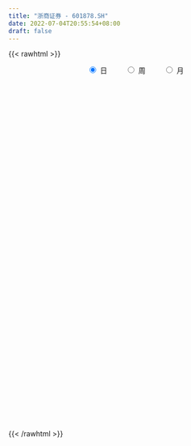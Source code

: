 ```yaml
---
title: "浙商证券 - 601878.SH"
date: 2022-07-04T20:55:54+08:00
draft: false
---
```

{{< rawhtml >}}
    <div style="text-align: center">
        <label style="padding: 1rem;"><input style="margin-right: .5rem" type="radio" name="period" value="D" checked onclick="period_change(this)">日</label>
        <label style="padding: 1rem;"><input style="margin-right: .5rem" type="radio" name="period" value="W" onclick="period_change(this)">周</label>
        <label style="padding: 1rem;"><input style="margin-right: .5rem" type="radio" name="period" value="M" onclick="period_change(this)">月</label>
    </div>
    <div id="chart" style="height: 700px;"></div> 
    <script type="text/javascript">
        const D_v = [235971.78,265656.34,279158.35,227891.1,178261.39,298665.32,740964.16,863295.61,455646.04,445221.77,432997.62,528088.71,1518887.24,2021537.0800000001,340084.98,102282.37,366244.16,2101520.8100000001,1154877.26,5062643.1200000001,4021861.6800000002,3083060.2000000002,2911884.0499999998,2437546.3599999999,2160001.4100000001,1951636.29,1620841.8,2452066.6899999999,1975234.6200000001,1650096.6200000001,1078903.3100000001,845981.05,1497125.9299999999,1056389.5900000001,1149562.6000000001,1203735.3,1016844.35,862513.5600000001,1791411.52,1694597.01,1125941.97,985512.87,903941.33,730515.8,577553.65,1370662.3300000001,849008.53,696355.98,545812.91,605862.16,699603.58,663676.77,859517.73,639796.3100000001,849354.8199999999,928717.1899999999,504262.0,696358.01,714237.1899999999,446629.78,929100.36,830973.66,609682.76,613700.13,491415.02,379294.65,304848.91,460414.45,423649.21,1280113.1000000001,2867209.5899999999,2343317.6299999999,1179108.97,1214329.25,1974892.5600000001,999878.58,1416524.79,1324531.4099999999,1458359.05,1580437.25,1613589.8100000001,736136.53,575247.12,556654.58,547330.54,489353.82,392169.08,710204.67,549676.75,933339.02,503069.06,400736.78,813325.59,538705.78,514254.57,546422.3100000001,404993.56,526161.27,960622.96,1141479.74,701646.74,443514.13,373445.55,335848.06,318168.09,451336.74,778172.0699999999,683813.47,523980.74,1096674.28,587911.11,560050.0,407029.46,1066279.55,1528930.1699999999,1200091.8899999999,920047.28,611303.26,445876.43,481635.85,391967.81,829697.78,611939.0699999999,568101.38,294862.2,380332.81,299086.94,554519.85,365730.82,365235.87,693928.3199999999,445818.82,352084.41,387604.26,323923.2,431212.59,444695.73,1174593.7,841675.36,653057.03,533015.5,507694.82,319405.44,439466.88,858561.64,654288.1899999999,439979.36,275039.0,311275.7,316764.64,248650.06,639394.53,540503.6899999999,422221.36,514153.9,590172.85,427452.99,341179.96,245844.04,351993.35,274840.54,353431.0,475229.56,308128.38,398582.86,280750.39,388337.68,368575.16,574677.78,312188.06,329802.59,259383.92,285323.81,277307.05,234614.82,217997.38,268909.12,869459.77,663517.1,492088.04,462178.31,537467.1899999999,762810.15,438535.52,246879.68,367806.8,470437.24,338902.98,332889.6,502582.67,773771.52,445454.03,319303.63,269986.87,249826.39,412851.34,209860.93,177710.22,162756.08,186296.36,269278.47,304707.91,545817.2,314569.67,342259.07,267923.35,183995.47,411181.07,250489.72,156172.01,233784.37,217094.6,351464.04,348304.58,287401.99,472115.24,272565.34,316277.48,211381.19,485815.21,634406.63,298925.84,212493.27,1107204.0800000001,2342378.54,1174875.25,897676.0,1318846.28,736847.26,1018851.38,1530967.3500000001,1153508.54,777387.49,809064.8,536151.8100000001,652318.61,460540.36,446899.51,871611.97,670842.58,1131381.9199999999,639566.27,477249.97,937805.49,717165.0699999999,541802.03,390263.13,486716.71,382870.08,315642.53,380922.37,445832.28,877420.4300000001,484013.34,383446.54,466507.59,663072.76,418067.4,313119.39,248521.67,253660.24,330955.6,280429.42,427643.19,279215.72,332024.37,300407.23,352852.28,258750.16,218126.92,327522.78,508122.44,727849.49,603945.14,529829.99,308830.41,486086.8,337049.84,573227.54,495200.74,327372.64,336796.92,249013.13,380158.38,481403.45,366499.31,244339.31,258057.02,426649.66,716701.4,1233361.3100000001,956775.71,552902.54,480291.55,582644.4,383202.33,1217316.1699999999,666786.1800000001,575952.83,724419.8199999999,2036504.3200000001,3264342.7599999998,2539457.46,1261552.26,1187359.95,965225.76,723151.02,967532.64,711565.55,769522.15,523273.56,545386.72,418188.68,330705.07,468453.23,364418.08,415780.61,302151.68,300632.3,248439.28,225252.98,230061.64,347427.81,227202.08,175712.49,229813.97,198678.36,240810.94,195224.67,329091.01,218436.27,592972.85,329778.62,428657.28,867399.64,745458.9399999999,555463.34,623768.65,253778.53,325771.53,282237.25,301806.22,473932.93,473721.87,610754.84,405289.66,420713.64,430372.26,294733.55,268896.89,462234.05,844096.9300000001,1410842.79,1028960.46,457112.87,419813.63,423905.38,410033.99,759117.66,612825.6,786582.26,1319394.75,711071.29,1596696.8200000001,3085481.9199999999,1843725.1000000001,2455396.6200000001,1085404.9399999999,1477743.98,1183311.46,957523.8,745866.5699999999,671165.12,509091.08,446239.09,516579.85,353635.35,456339.52,395346.79,631775.04,482735.57,436515.85,531912.29,609678.39,387290.76,322064.19,625399.05,365236.2,333223.17,491221.57,300180.46,419809.76,556093.8100000001,1045199.24,494427.37,453849.34,413935.38,785648.4300000001,765081.2,829820.49,539431.0,419598.33,392359.09,382297.56,394076.61,556153.38,262823.14,237907.86,340601.0,217247.05,299550.32,275703.53,329264.87,486179.98,271415.65,257711.36,211242.27,179376.22,217120.34,283728.73,460650.74,423665.47,514931.2,471051.87,625417.55,369363.3,943929.9300000001,995311.92,755564.27,386603.37,464227.12,337796.72,245586.75,313228.01,333849.16,257250.05,220032.58,471465.01,299292.16,383621.07,281917.82,324264.56,320373.1,295109.38,436746.45,387844.46,395945.94,364264.8,360114.44,290920.44,278480.61,307532.77,347222.99,432028.96,529539.78,372636.7,327817.72,462806.77,245059.83,246682.23,133752.85,249408.93,389270.52,408270.57,247356.27,232000.97,251299.18,214889.98,205639.86,318390.63,269642.99,339033.05,188673.4,713553.35,396759.9,293018.39,966241.85,530352.27,436993.45,826435.9300000001,725912.29,1260561.8799999999,1469670.3799999999,1417399.48,2035818.4299999999,2051228.8700000001,3290081.5699999998,2550737.04,1728368.96,853699.6800000001,868178.92,994963.11,1596846.3200000001,884047.04,898835.35,670699.87,1149371.9299999999,721118.73,497568.83,492207.41]
const D_histogram = [0.0,-0.0057435897,-0.0166875009,-0.0162392547,-0.0150188765,-0.0114297543,0.0151799595,0.0369200649,0.051831487,0.0494376508,0.0202556083,0.0127810865,0.0703292452,0.1718370625,0.3022050264,0.4507972002,0.6102913467,0.7764393639,0.9464893086,1.0536683519,1.0247145537,0.967691676,0.7904746961,0.5001001954,0.2186150282,0.0463039022,-0.1080021793,-0.1858901883,-0.2177558968,-0.3417770474,-0.3982163928,-0.4314048717,-0.3962429729,-0.3919326452,-0.3680015471,-0.3277210515,-0.316848296,-0.3140447227,-0.2174507506,-0.2178866382,-0.2269271967,-0.2665351044,-0.3187891752,-0.342318601,-0.3407248981,-0.2690846308,-0.2326257567,-0.2342769943,-0.2508980901,-0.2467409013,-0.2528283763,-0.2631652923,-0.2577932212,-0.2282292252,-0.1794263992,-0.1590050213,-0.1200664579,-0.0789473693,-0.0486479893,-0.0380948376,-0.0257065644,-0.0038244229,-0.0288223978,-0.0875713839,-0.1169704669,-0.1216986149,-0.113629149,-0.1085514203,-0.0970713306,0.0073858043,0.1193159592,0.1959671875,0.2026454238,0.2112408847,0.2717982838,0.2826346902,0.3089579455,0.3358840286,0.3405892426,0.3322584494,0.2184335201,0.12117532,0.046781197,0.0019982531,-0.0505998846,-0.071400464,-0.0971830551,-0.0849482572,-0.1131503142,-0.2058044226,-0.2524812435,-0.2724234728,-0.2311848302,-0.2323679865,-0.221896246,-0.1862936958,-0.1631848031,-0.1219427494,-0.0616465764,0.0203355622,0.0400902723,0.0305640904,0.0318328776,0.0129252582,-0.0017124167,0.0151772329,0.0406967974,0.0714712445,0.0871706128,0.1115448468,0.0996192193,0.0634251207,0.0450434657,0.0769778371,0.0920129239,0.1184323453,0.1177853575,0.098662775,0.0661849062,0.0358223702,0.0146774583,-0.0678999276,-0.1174898502,-0.1601290936,-0.1836862438,-0.1738460689,-0.1699961243,-0.1358917432,-0.1213167956,-0.1054301698,-0.1467498136,-0.1576070584,-0.1739697543,-0.1638109396,-0.1493134956,-0.1357072304,-0.0949837253,0.0086812819,0.0684851761,0.1026120769,0.107135094,0.1117669829,0.1006533203,0.0704511889,0.0833142858,0.0380663222,-0.0087723075,-0.0317964013,-0.0398909273,-0.0438562311,-0.042372887,-0.0170339664,-0.0252573881,-0.0444557342,-0.0917613999,-0.0882630113,-0.0777927367,-0.0690677725,-0.0642893991,-0.0346470387,-0.0259950619,-0.0340846371,-0.0764164502,-0.0861250548,-0.0491537614,-0.0204883688,0.0200221784,0.065149598,0.0672606293,0.06256751,0.0549894511,0.0528950334,0.0350815909,0.0459220419,0.0383113665,0.0456127695,0.0330561134,0.0737297266,0.0848400379,0.0734539726,0.0815822592,0.1070733128,0.1278268013,0.1091318854,0.0932461775,0.0918668109,0.0783828347,0.0527347125,0.045575552,0.0515526869,0.067247097,0.0644435745,0.0602568179,0.0476270965,0.0334498905,-0.0052810075,-0.0273650078,-0.0365186518,-0.044662836,-0.0439874634,-0.0396338414,-0.05289613,-0.0993582972,-0.1250386488,-0.1335094597,-0.1368270813,-0.1243036557,-0.0926519045,-0.0759860197,-0.0643080381,-0.0511165727,-0.0420187347,-0.0486313905,-0.0493173528,-0.0576273946,-0.0427074956,-0.037524842,-0.0430986984,-0.0428987492,-0.0574997198,-0.0243216155,-0.0062763413,0.0026286634,0.0831894678,0.1717029947,0.2052865717,0.2213580234,0.2404224417,0.2221630121,0.2179747978,0.2484941352,0.2347835874,0.208850454,0.1767780627,0.1517087277,0.1026410486,0.0561861806,0.0155906833,0.005010987,0.0029387945,0.0248079928,0.0164460409,0.004214716,-0.0251265162,-0.0846563516,-0.1061873798,-0.1178470164,-0.1096761087,-0.1052085744,-0.1017802935,-0.0881021318,-0.0704303026,-0.0305995292,-0.0063398067,0.001159408,0.0200938797,-0.0154694061,-0.0596787506,-0.088346608,-0.0959965365,-0.09495843,-0.0857601148,-0.0762011015,-0.0501508386,-0.0399043628,-0.0393714049,-0.0289104792,-0.0254729144,-0.0316650142,-0.0339233806,-0.0233096273,0.0050796842,0.0297088697,0.018713634,-0.016629269,-0.0481114142,-0.0652028832,-0.0862698676,-0.0689606839,-0.0474935612,-0.0314573606,-0.0355485192,-0.0328143298,-0.015021682,0.0170544231,0.0301975274,0.0339068672,0.0314315759,0.0398160603,0.0404370782,0.1011614038,0.1080751054,0.10490331,0.1049099448,0.1066692993,0.0919611062,0.1147178743,0.1027048209,0.0705707293,0.0739357325,0.1508982748,0.2198341196,0.1960230691,0.1742319272,0.1735973417,0.1456557504,0.1132186018,0.0794060858,0.0437703351,-0.0091088063,-0.0368178128,-0.0765703247,-0.080769756,-0.0807880958,-0.0773625382,-0.0909269599,-0.1135838846,-0.1162425076,-0.1193639825,-0.1185108165,-0.1066447406,-0.0991039633,-0.1135889206,-0.1159720752,-0.1122953315,-0.1047571581,-0.08665882,-0.06779822,-0.0582284999,-0.0446402433,-0.0368019401,0.0028432777,0.0169436937,0.0180843974,0.0397191377,0.0289402983,0.0372731138,0.0149433132,0.001334704,-0.0035445812,-0.0077940492,0.0026316542,0.0261701767,0.0464231585,0.0640875012,0.0631028567,0.0477844742,0.0165179672,-0.007188705,-0.0402141313,-0.0408814,-0.0351789322,-0.0040047842,0.0230023244,0.0363567796,0.0390947358,0.0298404301,0.016039427,0.0313462117,0.0378581004,0.0531079312,0.0531305938,0.0511449988,0.0089594102,0.0484292311,0.0328768355,0.0576064198,0.0544639987,0.0664395496,0.0883878984,0.0846025024,0.0557588314,0.039397485,0.0137587661,-0.0068095158,-0.0365077116,-0.0479521414,-0.0459698825,-0.0579073561,-0.0446264986,-0.0365554237,-0.0352804048,-0.0401659794,-0.058137888,-0.0698357227,-0.0685324034,-0.0513342161,-0.0409124057,-0.0409345677,-0.0646391185,-0.0705267193,-0.0635012652,-0.045414829,-0.0091148386,0.0041719151,0.0119010454,-0.0098125993,0.0124451824,0.0183104127,-0.0221859806,-0.0519150654,-0.0566260447,-0.0599582033,-0.0538185133,-0.0547047743,-0.0751398621,-0.0829727401,-0.0772016601,-0.0777085167,-0.0698212226,-0.051183376,-0.0426220767,-0.0266883292,-0.0394551278,-0.0420100943,-0.0430402103,-0.0327516557,-0.0234915926,-0.018498937,-0.0285259263,-0.0531198801,-0.079052032,-0.1100269484,-0.1250572728,-0.110513768,-0.1047478901,-0.0860400514,-0.0306489103,-0.0010479438,0.0242406071,0.0467216559,0.0533945022,0.0560693412,0.047035821,0.031030076,0.0248243087,0.0122661817,0.0308184179,0.0403856514,0.0564912146,0.065511015,0.0560657413,0.0603031576,0.0427627414,0.0513232093,0.0520649402,0.0605120217,0.0649116423,0.0555468079,0.0417480571,0.0232457081,0.0078175898,-0.0170180666,-0.0559821215,-0.1124804311,-0.1269729935,-0.1459968781,-0.11866764,-0.0953561707,-0.0908838901,-0.0771871206,-0.0544216425,-0.0289559694,0.0033149436,0.0273029965,0.0377598476,0.0461213189,0.0539023579,0.0563216076,0.0678885349,0.0799607237,0.0660074444,0.0605736277,0.0829626176,0.0876042853,0.0832319902,0.1019673669,0.1071682221,0.1071980658,0.1088463423,0.10032553,0.1150050681,0.1457471975,0.1756788344,0.2261073558,0.3021784525,0.3379530125,0.2800926654,0.2106108844,0.1446654583,0.1019327433,0.038742855,0.0387071592,0.0232857466,0.0149306237,0.0050267075,-0.0123601828,-0.0188195726,-0.0359172572,-0.0459411345]
const D_fast = [0.0,-0.0071794872,-0.0222952736,-0.025906841,-0.028441182,-0.0277094983,0.0026952054,0.033665327,0.0615346209,0.0715001973,0.047382057,0.0431028067,0.1182332767,0.2627003597,0.4686195802,0.729911054,1.0419780371,1.4022358953,1.8089081672,2.1795042985,2.4067291387,2.59162918,2.6120308741,2.4466814222,2.2198500121,2.0591148616,1.8778082353,1.7534476792,1.6671429965,1.4576775841,1.3016841404,1.1606444437,1.0967455992,1.0030727656,0.9350034769,0.8933537097,0.8250143911,0.7493067838,0.7915380683,0.7366305212,0.6708581635,0.5646164797,0.4326651151,0.323556039,0.2399685173,0.244337627,0.2226400619,0.1624195757,0.0830739574,0.0255459208,-0.0437486483,-0.1198768873,-0.1789531215,-0.2064464318,-0.2025002055,-0.2218300829,-0.2129081341,-0.1915258877,-0.1733885051,-0.1723590629,-0.1663974307,-0.1454713949,-0.1776749693,-0.2583168013,-0.3169585011,-0.3521113029,-0.3724491242,-0.3945092506,-0.4072969935,-0.3009934075,-0.1592342628,-0.0335912377,0.0237483545,0.0851540367,0.2136610067,0.2951560856,0.3987188274,0.5096159176,0.5994684423,0.6742022614,0.6149857121,0.5480213421,0.4853225183,0.4410391377,0.3757910288,0.3371403334,0.2870619786,0.2780597122,0.2215700766,0.0774648626,-0.0323322693,-0.1203803667,-0.1369379317,-0.1962130846,-0.2412154056,-0.2521862793,-0.2698735875,-0.2591172211,-0.2142326921,-0.127166663,-0.0973893848,-0.0992745442,-0.0900475375,-0.1057238424,-0.1207896215,-0.1001056636,-0.0644118998,-0.0157696416,0.02172238,0.0739828256,0.0869620029,0.0666241846,0.059503396,0.1106822267,0.1487205444,0.2047480521,0.2335474037,0.239090515,0.2231588727,0.2017519293,0.1842763819,0.0847240142,0.005761629,-0.0769098878,-0.1463885989,-0.1800099413,-0.2186590278,-0.2185275824,-0.2342818337,-0.2447527504,-0.3227598476,-0.373018857,-0.4328739914,-0.4636679117,-0.4864988416,-0.506819384,-0.4898418102,-0.3840064825,-0.3070812944,-0.2473013743,-0.2159945837,-0.1834209491,-0.1693712816,-0.1819606157,-0.1482689475,-0.1840003305,-0.233032037,-0.2640052312,-0.282072489,-0.2970018506,-0.3061117282,-0.2850312992,-0.299569068,-0.3298813476,-0.4001273632,-0.4186947275,-0.4276726371,-0.436214616,-0.4475085924,-0.4265279917,-0.4243747804,-0.4409855148,-0.5024214404,-0.5336613088,-0.5089784557,-0.4854351553,-0.4399190635,-0.3785042444,-0.3595780557,-0.3486292976,-0.3424599937,-0.3313306531,-0.3403736978,-0.3180527364,-0.3160855701,-0.2973809747,-0.3016736025,-0.2425675576,-0.2102472368,-0.203269809,-0.1747459575,-0.1224865758,-0.069776387,-0.0611883315,-0.053762495,-0.0321751588,-0.0260634264,-0.0385278705,-0.034293143,-0.0154278363,0.0170783479,0.0303857191,0.041263167,0.0405402196,0.0347254863,-0.0053256635,-0.0342509158,-0.0525342227,-0.0718441159,-0.0821656093,-0.0877204475,-0.1142067687,-0.1855085101,-0.242448524,-0.2842966998,-0.3218210917,-0.34037358,-0.331884805,-0.3342154251,-0.338614453,-0.3382021308,-0.3396089765,-0.3583794798,-0.3713947804,-0.3941116708,-0.3898686457,-0.3940672027,-0.4104157336,-0.4209404717,-0.4499163723,-0.4228186719,-0.406342483,-0.3967803125,-0.2954221411,-0.1639828656,-0.0790776456,-0.0076666881,0.0715033406,0.108784664,0.1590901492,0.2517330205,0.2967183695,0.3229978496,0.3351199739,0.3479778209,0.3245704039,0.2921620811,0.2554642547,0.2461373051,0.2447998112,0.2728710077,0.268620566,0.2574429201,0.2218200588,0.1411261355,0.0930482624,0.0519268717,0.0326787522,0.0108441429,-0.0111726495,-0.0195200208,-0.0194557673,0.0127251239,0.0353998947,0.0431889614,0.067146903,0.0277162657,-0.0314127665,-0.0821672759,-0.1138163385,-0.1365178396,-0.148759553,-0.1582508151,-0.1447382619,-0.1444678767,-0.1537777701,-0.1505444641,-0.1534751279,-0.1675834813,-0.1783226929,-0.1735363464,-0.1438771138,-0.1118207109,-0.1181375381,-0.1576377584,-0.2011477571,-0.2345399469,-0.2771743982,-0.2771053855,-0.2675116531,-0.2593397927,-0.2723180811,-0.2777874741,-0.2637502468,-0.227410536,-0.2067180498,-0.1945319932,-0.1891493905,-0.170810891,-0.1600806035,-0.074065927,-0.040133449,-0.017079417,0.009154704,0.0375813834,0.0458634668,0.0972997035,0.1109628553,0.096471446,0.1183203823,0.2330074933,0.3569018681,0.3820965849,0.4038634247,0.4466281747,0.455100521,0.4509680229,0.4370070283,0.4123138613,0.3571575184,0.3202440587,0.2613489656,0.2369570953,0.2167417315,0.2008266547,0.164530493,0.1134775971,0.0817583472,0.0487958767,0.0200213386,0.0052262293,-0.0120089842,-0.0548911717,-0.086267345,-0.1106644342,-0.1293155504,-0.1328819172,-0.1309708722,-0.1359582772,-0.1335300813,-0.1348922631,-0.0945362259,-0.0761998865,-0.0705380834,-0.0389735587,-0.0425173235,-0.0248662296,-0.0434602019,-0.0567351351,-0.0625005656,-0.068698546,-0.0576149289,-0.0275338623,0.0043249092,0.0380111272,0.0528021968,0.0494299329,0.0222929177,-0.0032109308,-0.0462898898,-0.0571775086,-0.0602697739,-0.0300968219,0.0026608678,0.0251045179,0.0376161581,0.0358219599,0.0260308136,0.0491741512,0.065150565,0.0936773785,0.1069826896,0.1177833443,0.0778376083,0.129414737,0.1220815502,0.1612127395,0.1716863181,0.2002717564,0.2443170798,0.2616823094,0.2467783462,0.2402663711,0.2180673437,0.1957966829,0.1569715591,0.133539094,0.1240288823,0.0976145697,0.0997388026,0.0986710215,0.0911259392,0.0761988697,0.0436924891,0.0145357238,-0.0012940578,0.0030705754,0.0032642844,-0.0069915195,-0.0468558499,-0.0703751305,-0.0792249927,-0.0724922637,-0.0384709831,-0.0241412505,-0.0134368589,-0.0376036535,-0.0122345762,-0.0017917427,-0.0478346311,-0.0905424823,-0.1094099728,-0.1277316822,-0.1350466205,-0.149609075,-0.1888291283,-0.2174051914,-0.2309345264,-0.2508685122,-0.2604365238,-0.2545945211,-0.2566887411,-0.2474270758,-0.2700576564,-0.2831151465,-0.2949053151,-0.2928046744,-0.2894175094,-0.2890495881,-0.306208059,-0.3440819828,-0.3897771426,-0.4482587962,-0.4945534387,-0.5076383759,-0.5280594706,-0.5308616448,-0.4831327312,-0.4537937506,-0.4224450479,-0.3882835852,-0.3682621134,-0.351569939,-0.3488445039,-0.35709273,-0.3570924202,-0.3665840017,-0.340327161,-0.3206635147,-0.2904351478,-0.2650375937,-0.260466432,-0.2411532263,-0.2480029572,-0.226611687,-0.212853721,-0.1892786341,-0.1686511029,-0.1641292354,-0.1674909718,-0.1801818939,-0.1936556146,-0.2227457877,-0.275705373,-0.3603237903,-0.4065596011,-0.4620827053,-0.4644203772,-0.4649479506,-0.4831966425,-0.4887966531,-0.4796365856,-0.461409905,-0.428310256,-0.397496454,-0.377599641,-0.35770784,-0.3364512114,-0.3199515599,-0.2914124988,-0.2593501291,-0.2568015473,-0.2470919571,-0.2039623128,-0.1774195737,-0.1609838713,-0.1167566529,-0.0847637422,-0.057934382,-0.02907452,-0.0125139498,0.0309168554,0.0980957841,0.1719471296,0.27890249,0.4305181998,0.5507810129,0.5629438321,0.5461147722,0.5163357107,0.4990861816,0.4455820071,0.455223101,0.4456231251,0.4410006581,0.4323534187,0.4118764828,0.4007121998,0.3746352009,0.35312604]
const D_slow = [0.0,-0.0014358974,-0.0056077727,-0.0096675863,-0.0134223055,-0.016279744,-0.0124847541,-0.0032547379,0.0097031339,0.0220625465,0.0271264486,0.0303217202,0.0479040315,0.0908632972,0.1664145538,0.2791138538,0.4316866905,0.6257965314,0.8624188586,1.1258359466,1.382014585,1.623937504,1.821556178,1.9465812269,2.0012349839,2.0128109594,1.9858104146,1.9393378675,1.8848988933,1.7994546315,1.6999005333,1.5920493153,1.4929885721,1.3950054108,1.303005024,1.2210747612,1.1418626872,1.0633515065,1.0089888189,0.9545171593,0.8977853601,0.831151584,0.7514542903,0.66587464,0.5806934155,0.5134222578,0.4552658186,0.39669657,0.3339720475,0.2722868222,0.2090797281,0.143288405,0.0788400997,0.0217827934,-0.0230738064,-0.0628250617,-0.0928416762,-0.1125785185,-0.1247405158,-0.1342642252,-0.1406908663,-0.1416469721,-0.1488525715,-0.1707454175,-0.1999880342,-0.2304126879,-0.2588199752,-0.2859578303,-0.3102256629,-0.3083792118,-0.278550222,-0.2295584251,-0.1788970692,-0.126086848,-0.0581372771,0.0125213955,0.0897608818,0.173731889,0.2588791997,0.341943812,0.396552192,0.426846022,0.4385413213,0.4390408846,0.4263909134,0.4085407974,0.3842450336,0.3630079694,0.3347203908,0.2832692852,0.2201489743,0.1520431061,0.0942468985,0.0361549019,-0.0193191596,-0.0658925835,-0.1066887843,-0.1371744717,-0.1525861158,-0.1475022252,-0.1374796571,-0.1298386345,-0.1218804151,-0.1186491006,-0.1190772048,-0.1152828965,-0.1051086972,-0.0872408861,-0.0654482329,-0.0375620212,-0.0126572164,0.0031990638,0.0144599303,0.0337043895,0.0567076205,0.0863157068,0.1157620462,0.1404277399,0.1569739665,0.1659295591,0.1695989236,0.1526239417,0.1232514792,0.0832192058,0.0372976448,-0.0061638724,-0.0486629035,-0.0826358393,-0.1129650381,-0.1393225806,-0.176010034,-0.2154117986,-0.2589042372,-0.2998569721,-0.337185346,-0.3711121536,-0.3948580849,-0.3926877644,-0.3755664704,-0.3499134512,-0.3231296777,-0.295187932,-0.2700246019,-0.2524118047,-0.2315832332,-0.2220666527,-0.2242597295,-0.2322088299,-0.2421815617,-0.2531456195,-0.2637388412,-0.2679973328,-0.2743116798,-0.2854256134,-0.3083659634,-0.3304317162,-0.3498799004,-0.3671468435,-0.3832191933,-0.3918809529,-0.3983797184,-0.4069008777,-0.4260049902,-0.4475362539,-0.4598246943,-0.4649467865,-0.4599412419,-0.4436538424,-0.4268386851,-0.4111968076,-0.3974494448,-0.3842256864,-0.3754552887,-0.3639747782,-0.3543969366,-0.3429937442,-0.3347297159,-0.3162972842,-0.2950872747,-0.2767237816,-0.2563282168,-0.2295598886,-0.1976031883,-0.1703202169,-0.1470086725,-0.1240419698,-0.1044462611,-0.091262583,-0.079868695,-0.0669805233,-0.050168749,-0.0340578554,-0.0189936509,-0.0070868768,0.0012755958,-0.000044656,-0.006885908,-0.016015571,-0.0271812799,-0.0381781458,-0.0480866062,-0.0613106387,-0.086150213,-0.1174098752,-0.1507872401,-0.1849940104,-0.2160699243,-0.2392329005,-0.2582294054,-0.2743064149,-0.2870855581,-0.2975902418,-0.3097480894,-0.3220774276,-0.3364842762,-0.3471611501,-0.3565423606,-0.3673170352,-0.3780417225,-0.3924166525,-0.3984970564,-0.4000661417,-0.3994089759,-0.3786116089,-0.3356858602,-0.2843642173,-0.2290247114,-0.168919101,-0.113378348,-0.0588846486,0.0032388852,0.0619347821,0.1141473956,0.1583419113,0.1962690932,0.2219293553,0.2359759005,0.2398735713,0.2411263181,0.2418610167,0.2480630149,0.2521745251,0.2532282041,0.2469465751,0.2257824872,0.1992356422,0.1697738881,0.1423548609,0.1160527173,0.0906076439,0.068582111,0.0509745353,0.0433246531,0.0417397014,0.0420295534,0.0470530233,0.0431856718,0.0282659841,0.0061793321,-0.017819802,-0.0415594095,-0.0629994382,-0.0820497136,-0.0945874233,-0.104563514,-0.1144063652,-0.121633985,-0.1280022136,-0.1359184671,-0.1443993123,-0.1502267191,-0.148956798,-0.1415295806,-0.1368511721,-0.1410084894,-0.1530363429,-0.1693370637,-0.1909045306,-0.2081447016,-0.2200180919,-0.2278824321,-0.2367695619,-0.2449731443,-0.2487285648,-0.244464959,-0.2369155772,-0.2284388604,-0.2205809664,-0.2106269513,-0.2005176818,-0.1752273308,-0.1482085545,-0.121982727,-0.0957552408,-0.0690879159,-0.0460976394,-0.0174181708,0.0082580344,0.0259007167,0.0443846498,0.0821092185,0.1370677484,0.1860735157,0.2296314975,0.273030833,0.3094447706,0.337749421,0.3576009425,0.3685435263,0.3662663247,0.3570618715,0.3379192903,0.3177268513,0.2975298273,0.2781891928,0.2554574528,0.2270614817,0.1980008548,0.1681598592,0.138532155,0.1118709699,0.0870949791,0.0586977489,0.0297047301,0.0016308973,-0.0245583923,-0.0462230973,-0.0631726523,-0.0777297772,-0.0888898381,-0.0980903231,-0.0973795036,-0.0931435802,-0.0886224809,-0.0786926964,-0.0714576218,-0.0621393434,-0.0584035151,-0.0580698391,-0.0589559844,-0.0609044967,-0.0602465831,-0.053704039,-0.0420982493,-0.026076374,-0.0103006599,0.0016454587,0.0057749505,0.0039777742,-0.0060757586,-0.0162961086,-0.0250908416,-0.0260920377,-0.0203414566,-0.0112522617,-0.0014785777,0.0059815298,0.0099913865,0.0178279395,0.0272924646,0.0405694474,0.0538520958,0.0666383455,0.0688781981,0.0809855059,0.0892047147,0.1036063197,0.1172223194,0.1338322068,0.1559291814,0.177079807,0.1910195148,0.2008688861,0.2043085776,0.2026061987,0.1934792708,0.1814912354,0.1699987648,0.1555219258,0.1443653011,0.1352264452,0.126406344,0.1163648491,0.1018303771,0.0843714464,0.0672383456,0.0544047916,0.0441766901,0.0339430482,0.0177832686,0.0001515888,-0.0157237275,-0.0270774348,-0.0293561444,-0.0283131657,-0.0253379043,-0.0277910541,-0.0246797586,-0.0201021554,-0.0256486505,-0.0386274169,-0.0527839281,-0.0677734789,-0.0812281072,-0.0949043008,-0.1136892663,-0.1344324513,-0.1537328663,-0.1731599955,-0.1906153012,-0.2034111452,-0.2140666643,-0.2207387466,-0.2306025286,-0.2411050522,-0.2518651047,-0.2600530187,-0.2659259168,-0.2705506511,-0.2776821327,-0.2909621027,-0.3107251107,-0.3382318478,-0.369496166,-0.397124608,-0.4233115805,-0.4448215933,-0.4524838209,-0.4527458068,-0.4466856551,-0.4350052411,-0.4216566155,-0.4076392802,-0.395880325,-0.388122806,-0.3819167288,-0.3788501834,-0.3711455789,-0.3610491661,-0.3469263624,-0.3305486087,-0.3165321733,-0.3014563839,-0.2907656986,-0.2779348963,-0.2649186612,-0.2497906558,-0.2335627452,-0.2196760432,-0.209239029,-0.2034276019,-0.2014732045,-0.2057277211,-0.2197232515,-0.2478433593,-0.2795866076,-0.3160858272,-0.3457527372,-0.3695917799,-0.3923127524,-0.4116095325,-0.4252149432,-0.4324539355,-0.4316251996,-0.4247994505,-0.4153594886,-0.4038291589,-0.3903535694,-0.3762731675,-0.3593010337,-0.3393108528,-0.3228089917,-0.3076655848,-0.2869249304,-0.2650238591,-0.2442158615,-0.2187240198,-0.1919319643,-0.1651324478,-0.1379208623,-0.1128394798,-0.0840882127,-0.0476514134,-0.0037317048,0.0527951342,0.1283397473,0.2128280004,0.2828511668,0.3355038879,0.3716702524,0.3971534383,0.406839152,0.4165159418,0.4223373785,0.4260700344,0.4273267113,0.4242366656,0.4195317724,0.4105524581,0.3990671745]
const D_data = [['2020-06-11', 9.87, 9.82, 9.78, 10.05],['2020-06-12', 9.59, 9.73, 9.51, 9.83],['2020-06-15', 9.75, 9.61, 9.6, 9.94],['2020-06-16', 9.7, 9.71, 9.61, 9.75],['2020-06-17', 9.72, 9.71, 9.6, 9.75],['2020-06-18', 9.66, 9.74, 9.59, 9.83],['2020-06-19', 9.71, 10.11, 9.64, 10.19],['2020-06-22', 10.0, 10.2, 10.0, 10.57],['2020-06-23', 10.16, 10.25, 10.07, 10.26],['2020-06-24', 10.4, 10.11, 10.06, 10.4],['2020-06-29', 9.91, 9.72, 9.7, 9.95],['2020-06-30', 9.8, 9.91, 9.63, 10.06],['2020-07-01', 9.91, 10.9, 9.88, 10.9],['2020-07-02', 11.15, 11.99, 11.09, 11.99],['2020-07-03', 13.19, 13.19, 13.19, 13.19],['2020-07-06', 14.51, 14.51, 14.51, 14.51],['2020-07-07', 15.96, 15.96, 15.96, 15.96],['2020-07-08', 17.56, 17.56, 17.1, 17.56],['2020-07-09', 19.0, 19.32, 18.7, 19.32],['2020-07-10', 20.85, 20.23, 20.16, 21.25],['2020-07-13', 19.5, 19.75, 18.52, 20.85],['2020-07-14', 19.1, 20.18, 18.88, 20.39],['2020-07-15', 20.1, 18.99, 18.86, 20.67],['2020-07-16', 19.05, 17.09, 17.09, 19.25],['2020-07-17', 17.09, 16.22, 15.71, 17.24],['2020-07-20', 16.51, 16.75, 16.26, 17.15],['2020-07-21', 16.89, 16.35, 15.89, 16.89],['2020-07-22', 16.54, 16.84, 16.41, 17.8],['2020-07-23', 16.3, 17.23, 16.23, 17.63],['2020-07-24', 16.9, 15.69, 15.59, 16.96],['2020-07-27', 15.8, 16.0, 15.28, 16.1],['2020-07-28', 16.16, 15.95, 15.62, 16.2],['2020-07-29', 15.84, 16.7, 15.75, 17.05],['2020-07-30', 16.6, 16.31, 16.26, 16.86],['2020-07-31', 16.22, 16.52, 16.14, 16.89],['2020-08-03', 16.85, 16.8, 16.41, 16.93],['2020-08-04', 16.82, 16.48, 16.41, 16.95],['2020-08-05', 16.22, 16.32, 15.95, 16.45],['2020-08-06', 16.4, 17.7, 16.28, 17.95],['2020-08-07', 16.95, 16.71, 16.3, 17.65],['2020-08-10', 16.38, 16.53, 16.21, 17.12],['2020-08-11', 16.41, 15.94, 15.84, 16.82],['2020-08-12', 15.75, 15.41, 15.06, 15.87],['2020-08-13', 15.46, 15.4, 15.15, 15.78],['2020-08-14', 15.2, 15.47, 15.12, 15.57],['2020-08-17', 15.86, 16.38, 15.71, 16.85],['2020-08-18', 16.2, 16.1, 16.0, 16.37],['2020-08-19', 16.01, 15.59, 15.51, 16.16],['2020-08-20', 15.31, 15.21, 15.13, 15.45],['2020-08-21', 15.38, 15.28, 15.01, 15.58],['2020-08-24', 15.27, 14.98, 14.74, 15.37],['2020-08-25', 14.96, 14.7, 14.6, 15.13],['2020-08-26', 14.7, 14.69, 14.56, 15.07],['2020-08-27', 14.63, 14.9, 14.41, 14.9],['2020-08-28', 14.85, 15.19, 14.7, 15.27],['2020-08-31', 15.49, 14.88, 14.88, 15.67],['2020-09-01', 15.0, 15.15, 14.88, 15.18],['2020-09-02', 15.12, 15.3, 14.99, 15.55],['2020-09-03', 15.31, 15.29, 15.16, 15.69],['2020-09-04', 14.95, 15.1, 14.88, 15.28],['2020-09-07', 15.04, 15.14, 15.03, 15.65],['2020-09-08', 15.2, 15.32, 14.69, 15.52],['2020-09-09', 15.06, 14.69, 14.68, 15.17],['2020-09-10', 14.88, 13.97, 13.92, 14.9],['2020-09-11', 13.85, 13.99, 13.61, 14.03],['2020-09-14', 13.99, 14.08, 13.92, 14.27],['2020-09-15', 14.07, 14.12, 13.95, 14.21],['2020-09-16', 14.1, 13.99, 13.9, 14.4],['2020-09-17', 13.92, 13.99, 13.73, 14.15],['2020-09-18', 14.0, 15.39, 13.93, 15.39],['2020-09-21', 16.93, 16.08, 15.94, 16.93],['2020-09-22', 15.8, 16.24, 15.58, 16.98],['2020-09-23', 16.01, 15.72, 15.63, 16.16],['2020-09-24', 15.52, 15.93, 15.51, 16.45],['2020-09-25', 16.17, 16.95, 16.17, 17.49],['2020-09-28', 16.51, 16.74, 16.46, 16.98],['2020-09-29', 16.98, 17.28, 16.95, 17.87],['2020-09-30', 17.1, 17.71, 16.78, 17.78],['2020-10-09', 18.39, 17.82, 17.16, 18.5],['2020-10-12', 17.57, 17.96, 17.5, 18.44],['2020-10-13', 17.23, 16.58, 16.3, 17.3],['2020-10-14', 16.56, 16.41, 16.3, 16.73],['2020-10-15', 16.36, 16.36, 16.35, 16.73],['2020-10-16', 16.4, 16.49, 16.15, 16.53],['2020-10-19', 16.49, 16.17, 16.15, 16.65],['2020-10-20', 16.0, 16.38, 15.76, 16.38],['2020-10-21', 16.28, 16.18, 16.11, 16.44],['2020-10-22', 16.15, 16.6, 16.06, 16.77],['2020-10-23', 16.53, 16.02, 16.0, 16.66],['2020-10-26', 15.73, 14.8, 14.7, 15.74],['2020-10-27', 14.7, 14.85, 14.52, 14.89],['2020-10-28', 14.85, 14.82, 14.65, 14.94],['2020-10-29', 14.55, 15.46, 14.46, 15.79],['2020-10-30', 15.3, 14.86, 14.82, 15.47],['2020-11-02', 14.88, 14.85, 14.6, 15.4],['2020-11-03', 14.81, 15.12, 14.76, 15.38],['2020-11-04', 15.1, 14.97, 14.81, 15.19],['2020-11-05', 15.2, 15.24, 15.13, 15.51],['2020-11-06', 15.25, 15.66, 15.2, 15.95],['2020-11-09', 15.88, 16.28, 15.2, 16.65],['2020-11-10', 16.27, 15.78, 15.73, 16.27],['2020-11-11', 15.76, 15.45, 15.42, 15.88],['2020-11-12', 15.55, 15.57, 15.34, 15.76],['2020-11-13', 15.5, 15.27, 15.24, 15.5],['2020-11-16', 15.41, 15.22, 15.08, 15.51],['2020-11-17', 15.27, 15.61, 15.08, 15.62],['2020-11-18', 15.65, 15.84, 15.65, 16.3],['2020-11-19', 15.65, 16.09, 15.31, 16.21],['2020-11-20', 16.0, 16.08, 15.94, 16.39],['2020-11-23', 15.95, 16.37, 15.76, 16.85],['2020-11-24', 16.25, 16.03, 16.0, 16.36],['2020-11-25', 16.21, 15.66, 15.64, 16.34],['2020-11-26', 15.65, 15.78, 15.47, 15.88],['2020-11-27', 15.71, 16.5, 15.7, 16.56],['2020-11-30', 16.56, 16.49, 16.2, 17.18],['2020-12-01', 16.21, 16.84, 16.13, 17.1],['2020-12-02', 16.82, 16.68, 16.55, 17.1],['2020-12-03', 16.61, 16.5, 16.39, 16.8],['2020-12-04', 16.42, 16.28, 16.1, 16.44],['2020-12-07', 16.25, 16.2, 16.2, 16.65],['2020-12-08', 16.11, 16.22, 16.06, 16.39],['2020-12-09', 16.25, 15.17, 15.16, 16.42],['2020-12-10', 15.08, 15.17, 14.81, 15.3],['2020-12-11', 15.03, 14.91, 14.71, 15.16],['2020-12-14', 14.94, 14.84, 14.71, 15.04],['2020-12-15', 14.86, 15.08, 14.81, 15.24],['2020-12-16', 14.95, 14.9, 14.86, 15.12],['2020-12-17', 14.84, 15.25, 14.71, 15.34],['2020-12-18', 15.21, 15.02, 14.95, 15.33],['2020-12-21', 14.88, 15.01, 14.83, 15.2],['2020-12-22', 14.97, 14.1, 14.09, 15.06],['2020-12-23', 14.15, 14.19, 14.03, 14.35],['2020-12-24', 14.19, 13.88, 13.81, 14.34],['2020-12-25', 13.7, 14.02, 13.63, 14.12],['2020-12-28', 13.91, 13.97, 13.82, 14.22],['2020-12-29', 14.02, 13.87, 13.83, 14.28],['2020-12-30', 13.8, 14.21, 13.69, 14.21],['2020-12-31', 14.33, 15.3, 14.32, 15.37],['2021-01-04', 15.45, 15.17, 14.97, 15.54],['2021-01-05', 15.04, 15.12, 14.82, 15.28],['2021-01-06', 15.16, 14.89, 14.7, 15.32],['2021-01-07', 14.88, 14.96, 14.51, 15.03],['2021-01-08', 14.9, 14.79, 14.73, 15.06],['2021-01-11', 14.95, 14.47, 14.34, 15.04],['2021-01-12', 14.3, 14.99, 13.99, 15.1],['2021-01-13', 14.9, 14.19, 14.16, 14.96],['2021-01-14', 14.1, 13.9, 13.9, 14.3],['2021-01-15', 13.89, 13.96, 13.83, 14.11],['2021-01-18', 13.98, 14.0, 13.95, 14.15],['2021-01-19', 13.98, 13.95, 13.88, 14.17],['2021-01-20', 13.93, 13.94, 13.9, 14.05],['2021-01-21', 14.02, 14.25, 14.0, 14.58],['2021-01-22', 14.12, 13.82, 13.71, 14.17],['2021-01-25', 13.84, 13.54, 13.52, 13.89],['2021-01-26', 13.5, 12.91, 12.87, 13.5],['2021-01-27', 13.11, 13.31, 13.11, 13.74],['2021-01-28', 13.0, 13.32, 12.91, 13.46],['2021-01-29', 13.36, 13.24, 13.0, 13.54],['2021-02-01', 13.3, 13.12, 13.07, 13.39],['2021-02-02', 13.12, 13.43, 13.06, 13.49],['2021-02-03', 13.3, 13.19, 13.11, 13.44],['2021-02-04', 13.13, 12.9, 12.81, 13.39],['2021-02-05', 12.97, 12.23, 12.13, 13.05],['2021-02-08', 12.2, 12.37, 12.18, 12.51],['2021-02-09', 12.4, 12.91, 12.22, 12.94],['2021-02-10', 12.99, 12.89, 12.72, 13.08],['2021-02-18', 13.2, 13.16, 13.05, 13.48],['2021-02-19', 13.25, 13.42, 13.17, 13.46],['2021-02-22', 13.38, 13.0, 12.99, 13.58],['2021-02-23', 12.91, 12.9, 12.86, 13.14],['2021-02-24', 12.94, 12.82, 12.67, 13.09],['2021-02-25', 12.88, 12.85, 12.73, 13.0],['2021-02-26', 12.7, 12.58, 12.55, 12.84],['2021-03-01', 12.68, 12.9, 12.58, 12.9],['2021-03-02', 12.83, 12.66, 12.64, 12.97],['2021-03-03', 12.62, 12.83, 12.61, 12.91],['2021-03-04', 12.79, 12.55, 12.49, 12.82],['2021-03-05', 12.52, 13.29, 12.5, 13.69],['2021-03-08', 13.36, 13.08, 13.07, 13.58],['2021-03-09', 13.02, 12.82, 12.6, 13.2],['2021-03-10', 12.9, 13.08, 12.63, 13.18],['2021-03-11', 13.02, 13.43, 12.95, 13.45],['2021-03-12', 13.33, 13.56, 13.18, 14.07],['2021-03-15', 13.31, 13.14, 13.01, 13.4],['2021-03-16', 13.1, 13.14, 12.94, 13.21],['2021-03-17', 13.11, 13.33, 13.05, 13.43],['2021-03-18', 13.43, 13.19, 13.18, 13.53],['2021-03-19', 13.04, 12.97, 12.92, 13.22],['2021-03-22', 12.95, 13.14, 12.95, 13.3],['2021-03-23', 13.1, 13.33, 13.03, 13.5],['2021-03-24', 13.28, 13.55, 13.24, 13.95],['2021-03-25', 13.43, 13.4, 13.33, 13.84],['2021-03-26', 13.42, 13.41, 13.25, 13.51],['2021-03-29', 13.36, 13.3, 13.22, 13.45],['2021-03-30', 13.31, 13.24, 13.21, 13.44],['2021-03-31', 13.21, 12.8, 12.71, 13.27],['2021-04-01', 12.81, 12.83, 12.71, 12.9],['2021-04-02', 12.8, 12.88, 12.76, 12.9],['2021-04-06', 12.95, 12.81, 12.8, 12.97],['2021-04-07', 12.85, 12.86, 12.75, 12.97],['2021-04-08', 12.82, 12.88, 12.81, 13.07],['2021-04-09', 12.84, 12.59, 12.56, 12.87],['2021-04-12', 12.51, 11.94, 11.9, 12.58],['2021-04-13', 12.0, 11.9, 11.72, 12.08],['2021-04-14', 11.89, 11.9, 11.82, 12.04],['2021-04-15', 11.89, 11.8, 11.66, 11.89],['2021-04-16', 11.85, 11.89, 11.78, 11.91],['2021-04-19', 11.89, 12.13, 11.82, 12.18],['2021-04-20', 12.1, 11.97, 11.95, 12.24],['2021-04-21', 11.88, 11.89, 11.83, 11.98],['2021-04-22', 11.98, 11.89, 11.85, 12.05],['2021-04-23', 11.84, 11.82, 11.76, 11.9],['2021-04-26', 11.8, 11.55, 11.5, 11.93],['2021-04-27', 11.55, 11.52, 11.26, 11.58],['2021-04-28', 11.5, 11.31, 11.28, 11.53],['2021-04-29', 11.3, 11.53, 11.18, 11.64],['2021-04-30', 11.6, 11.38, 11.36, 11.63],['2021-05-06', 11.52, 11.16, 11.16, 11.61],['2021-05-07', 11.11, 11.13, 11.08, 11.22],['2021-05-10', 11.13, 10.81, 10.59, 11.18],['2021-05-11', 10.75, 11.37, 10.71, 11.66],['2021-05-12', 11.3, 11.25, 11.13, 11.32],['2021-05-13', 11.07, 11.15, 11.07, 11.31],['2021-05-14', 11.16, 12.27, 11.15, 12.27],['2021-05-17', 12.52, 12.88, 12.3, 13.38],['2021-05-18', 12.48, 12.63, 12.44, 12.93],['2021-05-19', 12.5, 12.68, 12.5, 12.83],['2021-05-20', 12.68, 12.97, 12.63, 13.24],['2021-05-21', 12.86, 12.67, 12.57, 12.87],['2021-05-24', 12.67, 12.95, 12.67, 13.24],['2021-05-25', 12.9, 13.64, 12.85, 14.11],['2021-05-26', 13.85, 13.33, 13.3, 13.85],['2021-05-27', 13.19, 13.26, 13.09, 13.45],['2021-05-28', 13.18, 13.2, 13.0, 13.5],['2021-05-31', 13.22, 13.29, 13.02, 13.29],['2021-06-01', 13.17, 12.92, 12.75, 13.18],['2021-06-02', 12.92, 12.79, 12.69, 13.07],['2021-06-03', 12.75, 12.69, 12.68, 13.01],['2021-06-04', 12.6, 12.97, 12.59, 13.35],['2021-06-07', 12.88, 13.08, 12.8, 13.46],['2021-06-08', 13.0, 13.48, 12.95, 13.7],['2021-06-09', 13.58, 13.19, 13.11, 13.58],['2021-06-10', 13.19, 13.13, 13.05, 13.32],['2021-06-11', 13.5, 12.83, 12.82, 13.59],['2021-06-15', 12.65, 12.2, 12.19, 12.68],['2021-06-16', 12.19, 12.41, 12.13, 12.63],['2021-06-17', 12.27, 12.38, 12.27, 12.51],['2021-06-18', 12.35, 12.55, 12.24, 12.65],['2021-06-21', 12.58, 12.47, 12.43, 12.8],['2021-06-22', 12.58, 12.41, 12.36, 12.63],['2021-06-23', 12.41, 12.52, 12.26, 12.63],['2021-06-24', 12.5, 12.6, 12.46, 12.77],['2021-06-25', 12.63, 13.0, 12.5, 13.19],['2021-06-28', 13.14, 12.97, 12.84, 13.14],['2021-06-29', 12.94, 12.85, 12.74, 13.08],['2021-06-30', 12.9, 13.08, 12.8, 13.12],['2021-07-01', 13.25, 12.36, 12.33, 13.35],['2021-07-02', 12.27, 12.01, 12.0, 12.4],['2021-07-05', 12.03, 11.95, 11.8, 12.15],['2021-07-06', 12.0, 12.04, 11.87, 12.05],['2021-07-07', 11.95, 12.05, 11.91, 12.13],['2021-07-08', 12.12, 12.1, 12.07, 12.31],['2021-07-09', 12.03, 12.08, 11.96, 12.18],['2021-07-12', 12.27, 12.32, 12.13, 12.46],['2021-07-13', 12.28, 12.17, 12.1, 12.31],['2021-07-14', 12.11, 12.03, 11.89, 12.18],['2021-07-15', 12.0, 12.14, 11.93, 12.18],['2021-07-16', 12.23, 12.05, 11.98, 12.23],['2021-07-19', 12.0, 11.88, 11.82, 12.03],['2021-07-20', 11.8, 11.86, 11.75, 12.01],['2021-07-21', 11.86, 12.0, 11.84, 12.18],['2021-07-22', 12.0, 12.3, 11.95, 12.38],['2021-07-23', 12.28, 12.39, 12.15, 12.78],['2021-07-26', 12.4, 11.98, 11.95, 12.54],['2021-07-27', 11.95, 11.53, 11.5, 12.07],['2021-07-28', 11.47, 11.35, 11.32, 11.68],['2021-07-29', 11.5, 11.33, 11.21, 11.54],['2021-07-30', 11.23, 11.09, 11.02, 11.28],['2021-08-02', 11.02, 11.47, 10.9, 11.7],['2021-08-03', 11.42, 11.55, 11.36, 11.76],['2021-08-04', 11.5, 11.52, 11.4, 11.6],['2021-08-05', 11.5, 11.24, 11.21, 11.6],['2021-08-06', 11.29, 11.26, 11.19, 11.4],['2021-08-09', 11.24, 11.45, 11.21, 11.59],['2021-08-10', 11.48, 11.73, 11.35, 11.73],['2021-08-11', 11.73, 11.6, 11.55, 11.78],['2021-08-12', 11.58, 11.52, 11.49, 11.67],['2021-08-13', 11.53, 11.44, 11.36, 11.61],['2021-08-16', 11.51, 11.59, 11.49, 11.72],['2021-08-17', 11.52, 11.52, 11.5, 12.12],['2021-08-18', 11.42, 12.47, 11.42, 12.48],['2021-08-19', 12.4, 12.04, 11.98, 12.65],['2021-08-20', 11.99, 11.99, 11.78, 12.22],['2021-08-23', 12.01, 12.09, 11.92, 12.17],['2021-08-24', 12.13, 12.19, 11.91, 12.31],['2021-08-25', 12.09, 12.02, 11.95, 12.2],['2021-08-26', 12.06, 12.59, 11.96, 13.21],['2021-08-27', 12.5, 12.27, 12.24, 12.7],['2021-08-30', 12.29, 11.97, 11.9, 12.37],['2021-08-31', 11.97, 12.4, 11.94, 12.53],['2021-09-01', 12.56, 13.64, 12.44, 13.64],['2021-09-02', 14.15, 14.1, 13.86, 14.85],['2021-09-03', 14.4, 13.25, 13.13, 14.55],['2021-09-06', 13.11, 13.33, 13.11, 13.66],['2021-09-07', 13.23, 13.71, 13.11, 13.76],['2021-09-08', 13.73, 13.46, 13.45, 13.95],['2021-09-09', 13.25, 13.39, 13.18, 13.43],['2021-09-10', 13.45, 13.32, 13.3, 13.79],['2021-09-13', 13.3, 13.21, 13.14, 13.55],['2021-09-14', 13.22, 12.82, 12.78, 13.28],['2021-09-15', 12.84, 12.95, 12.84, 13.15],['2021-09-16', 13.0, 12.62, 12.6, 13.05],['2021-09-17', 12.75, 12.93, 12.63, 12.94],['2021-09-22', 12.74, 12.95, 12.7, 12.97],['2021-09-23', 12.95, 12.98, 12.86, 13.15],['2021-09-24', 12.94, 12.71, 12.67, 13.0],['2021-09-27', 12.62, 12.45, 12.42, 12.78],['2021-09-28', 12.51, 12.57, 12.47, 12.69],['2021-09-29', 12.46, 12.48, 12.31, 12.56],['2021-09-30', 12.55, 12.45, 12.4, 12.58],['2021-10-08', 12.55, 12.55, 12.45, 12.64],['2021-10-11', 12.59, 12.48, 12.42, 12.7],['2021-10-12', 12.43, 12.11, 11.99, 12.45],['2021-10-13', 12.08, 12.13, 11.89, 12.24],['2021-10-14', 12.13, 12.12, 12.0, 12.18],['2021-10-15', 12.12, 12.11, 12.06, 12.28],['2021-10-18', 12.15, 12.23, 12.04, 12.24],['2021-10-19', 12.2, 12.27, 12.18, 12.45],['2021-10-20', 12.28, 12.17, 12.14, 12.31],['2021-10-21', 12.21, 12.23, 12.05, 12.37],['2021-10-22', 12.22, 12.17, 12.12, 12.3],['2021-10-25', 12.32, 12.67, 12.2, 12.68],['2021-10-26', 12.6, 12.49, 12.46, 12.66],['2021-10-27', 12.46, 12.37, 12.34, 12.72],['2021-10-28', 12.48, 12.7, 12.42, 13.08],['2021-10-29', 12.56, 12.34, 11.88, 12.61],['2021-11-01', 12.31, 12.59, 12.13, 12.76],['2021-11-02', 12.48, 12.18, 11.97, 12.56],['2021-11-03', 12.03, 12.19, 12.01, 12.26],['2021-11-04', 12.23, 12.24, 12.15, 12.44],['2021-11-05', 12.2, 12.21, 12.16, 12.36],['2021-11-08', 12.16, 12.4, 12.12, 12.5],['2021-11-09', 12.4, 12.66, 12.39, 12.75],['2021-11-10', 12.6, 12.76, 12.53, 12.83],['2021-11-11', 12.81, 12.87, 12.64, 12.94],['2021-11-12', 12.8, 12.73, 12.57, 12.85],['2021-11-15', 12.65, 12.55, 12.48, 12.78],['2021-11-16', 12.55, 12.25, 12.19, 12.65],['2021-11-17', 12.21, 12.2, 12.13, 12.31],['2021-11-18', 12.0, 11.91, 11.89, 12.07],['2021-11-19', 11.9, 12.19, 11.88, 12.35],['2021-11-22', 12.1, 12.25, 12.09, 12.32],['2021-11-23', 12.23, 12.65, 12.19, 12.92],['2021-11-24', 12.61, 12.76, 12.51, 12.91],['2021-11-25', 12.77, 12.72, 12.6, 12.83],['2021-11-26', 12.7, 12.66, 12.53, 12.78],['2021-11-29', 12.49, 12.52, 12.37, 12.59],['2021-11-30', 12.53, 12.42, 12.24, 12.64],['2021-12-01', 12.38, 12.81, 12.36, 12.88],['2021-12-02', 12.8, 12.79, 12.73, 13.01],['2021-12-03', 12.75, 13.0, 12.75, 13.23],['2021-12-06', 13.22, 12.9, 12.88, 13.48],['2021-12-07', 13.0, 12.92, 12.8, 13.2],['2021-12-08', 12.62, 12.33, 11.94, 12.62],['2021-12-09', 12.23, 13.38, 12.21, 13.56],['2021-12-10', 13.15, 12.8, 12.8, 13.34],['2021-12-13', 13.2, 13.38, 12.97, 14.03],['2021-12-14', 13.3, 13.15, 13.05, 13.43],['2021-12-15', 13.05, 13.43, 13.02, 13.92],['2021-12-16', 13.37, 13.73, 13.33, 13.82],['2021-12-17', 13.81, 13.55, 13.52, 13.88],['2021-12-20', 13.4, 13.23, 13.2, 13.63],['2021-12-21', 13.29, 13.33, 13.1, 13.38],['2021-12-22', 13.3, 13.15, 13.08, 13.32],['2021-12-23', 13.25, 13.12, 12.96, 13.26],['2021-12-24', 13.12, 12.88, 12.83, 13.28],['2021-12-27', 12.89, 12.99, 12.82, 13.12],['2021-12-28', 13.12, 13.12, 12.91, 13.24],['2021-12-29', 13.16, 12.9, 12.88, 13.16],['2021-12-30', 12.87, 13.2, 12.83, 13.24],['2021-12-31', 13.18, 13.18, 13.05, 13.27],['2022-01-04', 13.2, 13.11, 12.97, 13.21],['2022-01-05', 13.13, 13.01, 13.01, 13.25],['2022-01-06', 12.92, 12.76, 12.67, 12.96],['2022-01-07', 12.8, 12.72, 12.69, 12.95],['2022-01-10', 12.75, 12.81, 12.72, 12.92],['2022-01-11', 12.81, 13.02, 12.77, 13.15],['2022-01-12', 12.9, 12.98, 12.84, 13.02],['2022-01-13', 12.98, 12.85, 12.85, 13.08],['2022-01-14', 12.75, 12.45, 12.43, 12.75],['2022-01-17', 12.41, 12.54, 12.37, 12.64],['2022-01-18', 12.53, 12.65, 12.45, 12.8],['2022-01-19', 12.57, 12.81, 12.56, 12.95],['2022-01-20', 12.78, 13.16, 12.75, 13.48],['2022-01-21', 13.04, 13.0, 12.95, 13.19],['2022-01-24', 12.88, 12.99, 12.68, 13.14],['2022-01-25', 12.9, 12.58, 12.58, 13.0],['2022-01-26', 12.61, 13.13, 12.61, 13.24],['2022-01-27', 12.96, 13.01, 12.88, 13.3],['2022-01-28', 13.05, 12.33, 12.21, 13.14],['2022-02-07', 12.53, 12.24, 11.96, 12.55],['2022-02-08', 12.2, 12.41, 12.11, 12.43],['2022-02-09', 12.33, 12.35, 12.27, 12.44],['2022-02-10', 12.29, 12.42, 12.28, 12.52],['2022-02-11', 12.36, 12.29, 12.25, 12.55],['2022-02-14', 12.2, 11.92, 11.8, 12.22],['2022-02-15', 11.94, 11.92, 11.83, 11.99],['2022-02-16', 11.96, 12.0, 11.94, 12.14],['2022-02-17', 12.0, 11.85, 11.82, 12.05],['2022-02-18', 11.8, 11.89, 11.76, 11.96],['2022-02-21', 11.93, 12.02, 11.86, 12.07],['2022-02-22', 11.92, 11.9, 11.76, 11.99],['2022-02-23', 11.9, 12.0, 11.8, 12.06],['2022-02-24', 11.91, 11.59, 11.42, 12.01],['2022-02-25', 11.7, 11.61, 11.56, 11.78],['2022-02-28', 11.56, 11.55, 11.42, 11.65],['2022-03-01', 11.6, 11.65, 11.52, 11.65],['2022-03-02', 11.56, 11.63, 11.55, 11.66],['2022-03-03', 11.66, 11.56, 11.52, 11.68],['2022-03-04', 11.5, 11.3, 11.29, 11.55],['2022-03-07', 11.26, 10.95, 10.88, 11.34],['2022-03-08', 11.0, 10.7, 10.62, 11.1],['2022-03-09', 10.77, 10.36, 9.92, 10.81],['2022-03-10', 10.6, 10.29, 10.25, 10.6],['2022-03-11', 10.18, 10.51, 9.97, 10.65],['2022-03-14', 10.3, 10.31, 10.24, 10.55],['2022-03-15', 10.31, 10.4, 10.28, 10.99],['2022-03-16', 10.56, 10.95, 10.29, 11.1],['2022-03-17', 11.0, 10.78, 10.74, 11.06],['2022-03-18', 10.72, 10.82, 10.68, 10.94],['2022-03-21', 11.0, 10.88, 10.77, 11.07],['2022-03-22', 10.74, 10.74, 10.69, 10.9],['2022-03-23', 10.74, 10.7, 10.66, 10.8],['2022-03-24', 10.64, 10.52, 10.43, 10.64],['2022-03-25', 10.51, 10.34, 10.33, 10.64],['2022-03-28', 10.32, 10.37, 10.19, 10.44],['2022-03-29', 10.36, 10.2, 10.19, 10.42],['2022-03-30', 10.3, 10.57, 10.3, 10.66],['2022-03-31', 10.48, 10.51, 10.44, 10.61],['2022-04-01', 10.44, 10.65, 10.4, 10.68],['2022-04-06', 10.59, 10.63, 10.55, 10.69],['2022-04-07', 10.59, 10.4, 10.4, 10.72],['2022-04-08', 10.44, 10.56, 10.3, 10.63],['2022-04-11', 10.56, 10.25, 10.16, 10.56],['2022-04-12', 10.26, 10.55, 10.2, 10.7],['2022-04-13', 10.47, 10.48, 10.42, 10.68],['2022-04-14', 10.6, 10.61, 10.52, 10.75],['2022-04-15', 10.52, 10.61, 10.46, 10.71],['2022-04-18', 10.49, 10.44, 10.2, 10.49],['2022-04-19', 10.4, 10.33, 10.27, 10.48],['2022-04-20', 10.35, 10.18, 10.13, 10.39],['2022-04-21', 10.15, 10.11, 10.09, 10.35],['2022-04-22', 10.07, 9.85, 9.84, 10.19],['2022-04-25', 9.59, 9.44, 9.43, 9.86],['2022-04-26', 9.5, 8.86, 8.83, 9.55],['2022-04-27', 8.7, 9.06, 8.63, 9.07],['2022-04-28', 8.96, 8.76, 8.75, 9.06],['2022-04-29', 9.02, 9.21, 8.93, 9.32],['2022-05-05', 9.05, 9.16, 9.0, 9.21],['2022-05-06', 9.0, 8.87, 8.85, 9.08],['2022-05-09', 8.89, 8.91, 8.83, 8.97],['2022-05-10', 8.82, 9.01, 8.77, 9.06],['2022-05-11', 9.05, 9.08, 9.0, 9.34],['2022-05-12', 9.09, 9.25, 9.09, 9.37],['2022-05-13', 9.28, 9.25, 9.17, 9.33],['2022-05-16', 9.32, 9.14, 9.08, 9.35],['2022-05-17', 9.1, 9.14, 8.98, 9.17],['2022-05-18', 9.2, 9.16, 9.13, 9.25],['2022-05-19', 9.0, 9.11, 8.97, 9.12],['2022-05-20', 9.15, 9.26, 9.12, 9.28],['2022-05-23', 9.25, 9.34, 9.2, 9.35],['2022-05-24', 9.34, 9.02, 9.01, 9.44],['2022-05-25', 8.99, 9.08, 8.98, 9.1],['2022-05-26', 9.1, 9.49, 9.05, 9.68],['2022-05-27', 9.43, 9.37, 9.28, 9.53],['2022-05-30', 9.37, 9.29, 9.19, 9.4],['2022-05-31', 9.32, 9.66, 9.26, 9.98],['2022-06-01', 9.5, 9.61, 9.47, 9.69],['2022-06-02', 9.51, 9.62, 9.46, 9.7],['2022-06-06', 9.57, 9.71, 9.55, 9.84],['2022-06-07', 9.7, 9.63, 9.57, 9.9],['2022-06-08', 9.62, 10.01, 9.6, 10.32],['2022-06-09', 10.01, 10.43, 10.01, 10.9],['2022-06-10', 10.43, 10.71, 9.93, 10.78],['2022-06-13', 10.46, 11.35, 10.41, 11.78],['2022-06-14', 10.89, 12.24, 10.73, 12.46],['2022-06-15', 12.42, 12.32, 12.25, 13.39],['2022-06-16', 12.02, 11.37, 11.33, 12.16],['2022-06-17', 11.15, 11.12, 10.79, 11.45],['2022-06-20', 11.0, 10.99, 10.91, 11.26],['2022-06-21', 11.0, 11.14, 10.98, 11.25],['2022-06-22', 11.06, 10.71, 10.67, 11.08],['2022-06-23', 10.69, 11.42, 10.66, 11.45],['2022-06-24', 11.42, 11.27, 11.18, 11.45],['2022-06-27', 11.33, 11.37, 11.19, 11.68],['2022-06-28', 11.3, 11.37, 11.14, 11.51],['2022-06-29', 11.35, 11.26, 11.05, 11.88],['2022-06-30', 11.27, 11.38, 11.24, 11.61],['2022-07-01', 11.42, 11.22, 11.13, 11.49],['2022-07-04', 11.1, 11.26, 10.95, 11.33]]
const W_v = [2229747.9699999997,6034443.8499999996,3680337.1200000001,3201292.4900000002,1974997.0800000001,3541820.71,4192167.9100000001,3010599.2100000004,4305473.0999999996,6564364.4799999995,3684866.4000000004,2967128.5800000001,2865604.4199999999,1571754.7499999998,1087422.6599999999,1290381.28,1113656.4399999999,1194700.6700000002,1378497.3300000001,982458.01,973656.28,903596.12,870253.5700000001,610852.6,759661.34,948725.35,756202.3200000001,757277.62,2457195.96,1655926.77,1035465.1,819991.15,320218.07,201106.64,696793.09,738212.97,666560.48,744855.6900000001,639638.29,364387.45,589684.24,520516.7,374014.36,253999.13,360056.61,273781.65,323227.8100000001,551011.5,539589.41,446515.6,595329.8999999999,844604.09,1132964.29,927379.8099999999,706550.9,1480652.3899999999,837618.41,708916.89,697994.47,850294.1099999999,782395.7000000001,619786.73,737305.6799999999,1464655.5899999999,1096636.95,1314330.6499999999,965987.46,3513016.5300000003,3848215.6899999999,2944840.6200000001,3528306.3799999999,4148343.8000000003,3033976.7199999997,2496013.98,1730135.8199999998,1166189.3100000001,1278151.8999999999,1428647.7000000002,2557057.5699999998,1948743.7200000002,1311976.6199999999,1141438.03,2101561.7600000002,4102889.6099999994,5854826.1000000006,7858778.6099999994,4730712.6699999999,3032949.6500000004,2559061.8900000001,4660805.2599999998,2757941.0100000002,1910260.3,1745737.8200000003,678644.0,1970069.6999999997,1219956.27,1001670.3199999999,1131905.1400000001,807499.28,1956611.5800000001,2132711.5599999996,1567617.7799999998,1181939.24,1038490.76,894509.46,676776.3399999999,769415.6,907286.0699999999,662373.89,1149832.75,759584.6799999999,1665113.78,2516002.8399999999,2375475.9100000001,1254910.29,173033.96,717374.1399999999,1060292.55,630635.37,986292.74,1458405.03,845287.96,550491.3099999999,601734.22,643614.15,1128928.75,7237267.3800000008,7594290.0800000001,4009559.2300000004,3399300.4299999997,2433672.5499999998,2622602.9500000002,3618502.2400000002,3621483.1400000001,5584937.1000000006,6145175.5800000001,6740209.4199999999,5297290.8600000003,3423667.3200000003,2105608.5,1406387.7,1552470.02,1652417.3300000001,1296555.25,1161194.6200000001,1281653.8200000001,1102088.5900000001,1074018.22,1412149.8,2296055.6499999999,1247063.3200000001,1724940.3199999998,1764163.4199999999,4841595.6300000008,8787567.7199999988,14614353.6999999993,9649876.0199999996,5627962.4800000004,6569101.7400000002,4323465.6200000001,4067701.9100000006,3711949.21,3290204.1699999999,3474871.9300000002,2848320.3200000003,9578858.0,3740934.7800000003,1458359.05,5062065.29,2688734.8600000003,3189176.2300000004,2952454.6699999999,2995934.2199999997,2755471.1100000003,3717944.4000000004,4706249.0299999993,2883341.8899999997,1894532.6199999999,2244671.6799999997,2374425.2199999997,2854848.1499999999,2667335.0699999998,2056588.6200000001,2295181.0600000001,1701338.49,987461.63,756912.84,1761376.1600000001,1868288.1400000001,2918060.7899999996,1862562.22,2374001.4500000002,1320235.75,923038.8199999998,1654564.76,1268721.77,1731851.1900000002,527658.6699999999,2738845.0300000003,6470623.3300000001,5289779.5599999996,2967522.2599999998,3856846.2300000004,2135946.9399999999,2402687.6899999999,2415107.6299999999,1426686.3199999998,1692142.7899999998,2040371.79,2265742.1799999997,1981610.9699999997,1730457.4700000002,3886390.6200000001,3330240.6300000004,9140677.1899999995,5104821.6299999999,2967936.6600000006,1163576.3800000001,1267003.8700000001,225252.98,1210217.99,1182241.25,2964267.3300000001,2041019.3,2265505.52,1876950.3899999999,4160826.6800000002,2992464.8899999997,8556369.8800000008,7159380.7999999998,2888941.71,2319832.27,1965397.29,2137144.1799999997,2815710.6400000001,3248334.8399999999,2127762.5900000003,1614732.4299999999,1662114.3500000001,1149178.9199999999,2495716.8300000001,3450772.79,1694687.76,1631660.8700000001,926555.48,1879911.03,1584271.25,2124829.9299999997,491742.06,1428059.1400000001,1222220.6200000001,1907662.6899999999,2226605.96,5699979.9600000009,11656234.870000001,5197735.0700000003,3937594.71,492207.41]
const W_histogram = [0.0,0.0989173789,0.1044518794,0.0049788884,-0.069591904,0.0037867619,0.0269195131,0.08493181,0.2285798002,0.4848598863,0.625526353,0.6734415937,0.5647253147,0.457973893,0.3206302083,0.0697489788,-0.0842258246,-0.2713062383,-0.3181014943,-0.4773689765,-0.5911192876,-0.5835143884,-0.5665618321,-0.543985894,-0.481452875,-0.3973326407,-0.3255222606,-0.2784898324,-0.1282031427,-0.0611836184,-0.1607708997,-0.360473493,-0.4495392263,-0.4578227656,-0.4171867664,-0.3291993556,-0.2887854442,-0.308367993,-0.2617175159,-0.2258184037,-0.160372822,-0.1528636425,-0.1351262194,-0.0937308304,-0.0586087691,-0.0227445169,-0.0010068307,-0.0262748779,-0.041968308,-0.0794601726,-0.1788843367,-0.2291819873,-0.2793524149,-0.2821421961,-0.2480636356,-0.1920977801,-0.1887270487,-0.1523362808,-0.1268039545,-0.0778562688,-0.042786,-0.0002858048,0.0465585751,0.1305782747,0.195544257,0.1547335234,0.1323736535,0.1894574096,0.264192706,0.2969703252,0.3859320655,0.4024575238,0.426042764,0.4154694556,0.3958570948,0.3592179255,0.2925869856,0.2923086103,0.2870183815,0.2820390294,0.2545365484,0.2214367114,0.2243496075,0.3046919175,0.3929214613,0.5067391265,0.5146016647,0.5176480205,0.5022962809,0.5088962622,0.4358518614,0.3501851571,0.2322199127,0.0951979895,-0.0416969374,-0.175708208,-0.2481560076,-0.2833971748,-0.3119699252,-0.2939490394,-0.2323208179,-0.1977538178,-0.1617261297,-0.1588499434,-0.1427178378,-0.1353901601,-0.1591835402,-0.1970438368,-0.206187487,-0.1785138854,-0.1651838387,-0.0973486863,0.0038677637,0.0390056055,0.04419748,0.0302469006,0.0355930542,0.0271455827,0.0276642637,0.0400942791,0.0381872741,0.0030563222,-0.0102207947,-0.0205682269,-0.0099829584,0.0246775568,0.1433923704,0.2469757857,0.2961534371,0.2977668163,0.2853971768,0.2412868522,0.1758535925,0.1402899721,0.1741322185,0.1203940877,0.1706581887,0.1854439563,0.0944700468,0.0049411943,-0.0738945232,-0.1142852761,-0.1377742903,-0.1969875216,-0.1978195971,-0.1679467718,-0.158302506,-0.179988997,-0.1578627922,-0.1199247325,-0.1159112096,-0.0839675384,-0.0602516646,0.1537596901,0.7281932362,0.7915747886,0.7515975975,0.7340117985,0.6888661008,0.5359836801,0.3893752496,0.2598789922,0.1473044043,-0.0141924166,-0.0376721316,0.0368821356,0.1178357528,0.1568065833,0.0751656712,-0.0230807198,-0.1705664476,-0.2157116157,-0.2697964888,-0.2494532601,-0.2078466991,-0.1954633584,-0.2749905339,-0.312879593,-0.3928089713,-0.3484988124,-0.3420798493,-0.3793888295,-0.3972509471,-0.4291621431,-0.4946696397,-0.4700976848,-0.3975786257,-0.385332857,-0.3117115319,-0.2308498671,-0.204046037,-0.1463324557,-0.133840295,-0.1347256159,-0.1698074484,-0.1838917906,-0.2072703971,-0.2226511559,-0.1429987143,-0.0548559645,0.0424090814,0.0916949281,0.1138592951,0.10866857,0.1329435265,0.0822140269,0.0545918529,0.0363947104,0.0485885043,-0.0255801823,-0.0561208852,-0.0569493315,-0.0153689479,0.0334170161,0.128758058,0.189913446,0.1966470855,0.1793180431,0.1448539864,0.1241009049,0.0782851182,0.0508926571,0.043387486,0.0294965284,0.0537455234,0.0328595089,0.0491595712,0.0795043289,0.0824185624,0.1284260379,0.108117943,0.1089658287,0.0742796458,0.0310957619,0.0371090651,-0.0042991442,-0.0330446253,-0.0752455115,-0.1158381255,-0.1549452851,-0.2213506557,-0.2306810038,-0.2536389069,-0.2329407575,-0.2109610177,-0.1799149205,-0.196095939,-0.2329247009,-0.2610882623,-0.2358004724,-0.2014111375,-0.1562790531,-0.0974888554,0.0206091382,0.1262462335,0.2016550749,0.2409412307,0.2607213778]
const W_fast = [0.0,0.1236467236,0.155294194,0.057065925,-0.0349028433,0.0394225131,0.0692851426,0.148530392,0.3493233322,0.7268183899,1.0238664448,1.240142084,1.2726071336,1.2803491852,1.2231630526,0.9897190678,0.8146878082,0.559780835,0.4334602054,0.154850479,-0.1066796539,-0.2449533518,-0.3696412535,-0.483061789,-0.5408919887,-0.5561049146,-0.5656750996,-0.5882651295,-0.4700292255,-0.4183056058,-0.558085612,-0.8479065785,-1.0493571184,-1.1720963491,-1.2357570415,-1.2300694696,-1.2618519193,-1.3585264663,-1.3773053682,-1.3978608569,-1.3725084807,-1.4032152119,-1.4192593436,-1.4012966622,-1.3808267932,-1.3506486702,-1.3291626916,-1.3609994583,-1.3871849655,-1.4445418732,-1.5886871214,-1.696280269,-1.8162888003,-1.8896141305,-1.9175514789,-1.9096100683,-1.9534210992,-1.9551144014,-1.9612830638,-1.9317994453,-1.9074256765,-1.8649969325,-1.8065129088,-1.6898486405,-1.575996594,-1.5781239468,-1.5673904033,-1.4629422948,-1.3221588218,-1.2151386214,-1.0296938647,-0.9125540255,-0.7824580942,-0.6891640387,-0.6098121258,-0.5566468138,-0.5501310073,-0.47733223,-0.4108678635,-0.3453374582,-0.3092058021,-0.2869464612,-0.2279461633,-0.0714308739,0.1150290352,0.3555314821,0.4920444364,0.6245027973,0.734725128,0.8685491748,0.9044677394,0.9063473243,0.8464370581,0.7332146323,0.585895471,0.4079571484,0.2734703469,0.167379886,0.0608146543,0.0053482802,0.0088962973,-0.0059751571,-0.0103790013,-0.047215301,-0.0667626548,-0.0932825171,-0.1568717823,-0.2439930381,-0.30468356,-0.3216384298,-0.3496043428,-0.3061063619,-0.2039229711,-0.1590337278,-0.1427924834,-0.1491813377,-0.1349369205,-0.1365979963,-0.1291632494,-0.1067096642,-0.0990698507,-0.1334367221,-0.1492690376,-0.1647585265,-0.1566689976,-0.1158390932,0.038723813,0.2040511747,0.3272671855,0.4033222687,0.4623019234,0.4785133119,0.4570434503,0.4565523229,0.5339276239,0.510288015,0.6032166632,0.6643634198,0.5970070221,0.5087134681,0.4114041199,0.342442048,0.2845094612,0.1760493494,0.1257623747,0.1136485071,0.0837171463,0.0170334061,-0.0003060872,0.0076507894,-0.0173134901,-0.0063617035,0.0022912541,0.2547425314,1.0112243865,1.2724996361,1.4204218443,1.586338995,1.7134098225,1.6945233219,1.6452587037,1.5807321943,1.5049837075,1.3399387825,1.3070410345,1.3908158356,1.5012283911,1.5794008674,1.5165513731,1.4125348021,1.2224074624,1.1233343904,1.0018003951,0.9597803088,0.949425195,0.9129426961,0.7646678871,0.6485589297,0.4704273087,0.4276127645,0.3485117653,0.2163555777,0.0991807233,-0.0400210085,-0.2291959151,-0.3221483813,-0.3490239787,-0.4331114242,-0.4374179821,-0.414268784,-0.4384764633,-0.4173459958,-0.4383139088,-0.4728806338,-0.5504143284,-0.6104716182,-0.6856678239,-0.7567113717,-0.7128086087,-0.63837985,-0.5305125337,-0.458302955,-0.4076737643,-0.3856973469,-0.3281865087,-0.3583625016,-0.3723367124,-0.3814351772,-0.3570942573,-0.4376579895,-0.4822289137,-0.4972946929,-0.4595565462,-0.4024163282,-0.2748857718,-0.1662520223,-0.1103566115,-0.082856143,-0.0811067032,-0.0708345585,-0.0970790656,-0.1117483624,-0.108406662,-0.1149234875,-0.0772381117,-0.0899092489,-0.0613192938,-0.0110984539,0.0124204202,0.0905344051,0.0972557961,0.1253451389,0.1092288674,0.0738189241,0.0891094935,0.0466264982,0.0096198608,-0.0513924034,-0.1209445488,-0.1987880296,-0.3205310642,-0.3875316632,-0.473899293,-0.5114363329,-0.5421968476,-0.5561294805,-0.6213344838,-0.7163944209,-0.8098300478,-0.843492376,-0.8594558255,-0.8533935044,-0.8189755206,-0.6957252424,-0.5585265887,-0.4327039786,-0.3331825152,-0.2482220236]
const W_slow = [0.0,0.0247293447,0.0508423146,0.0520870367,0.0346890607,0.0356357512,0.0423656295,0.063598582,0.120743532,0.2419585036,0.3983400918,0.5667004903,0.7078818189,0.8223752922,0.9025328443,0.919970089,0.8989136328,0.8310870733,0.7515616997,0.6322194556,0.4844396337,0.3385610366,0.1969205786,0.0609241051,-0.0594391137,-0.1587722739,-0.240152839,-0.3097752971,-0.3418260828,-0.3571219874,-0.3973147123,-0.4874330856,-0.5998178921,-0.7142735835,-0.8185702751,-0.900870114,-0.9730664751,-1.0501584733,-1.1155878523,-1.1720424532,-1.2121356587,-1.2503515694,-1.2841331242,-1.3075658318,-1.3222180241,-1.3279041533,-1.328155861,-1.3347245804,-1.3452166575,-1.3650817006,-1.4098027848,-1.4670982816,-1.5369363853,-1.6074719344,-1.6694878433,-1.7175122883,-1.7646940505,-1.8027781207,-1.8344791093,-1.8539431765,-1.8646396765,-1.8647111277,-1.8530714839,-1.8204269152,-1.771540851,-1.7328574701,-1.6997640568,-1.6523997044,-1.5863515279,-1.5121089466,-1.4156259302,-1.3150115492,-1.2085008582,-1.1046334943,-1.0056692206,-0.9158647393,-0.8427179929,-0.7696408403,-0.6978862449,-0.6273764876,-0.5637423505,-0.5083831726,-0.4522957708,-0.3761227914,-0.2778924261,-0.1512076444,-0.0225572283,0.1068547768,0.2324288471,0.3596529126,0.468615878,0.5561621672,0.6142171454,0.6380166428,0.6275924084,0.5836653564,0.5216263545,0.4507770608,0.3727845795,0.2992973196,0.2412171152,0.1917786607,0.1513471283,0.1116346425,0.075955183,0.042107643,0.0023117579,-0.0469492013,-0.098496073,-0.1431245444,-0.1844205041,-0.2087576756,-0.2077907347,-0.1980393333,-0.1869899633,-0.1794282382,-0.1705299747,-0.163743579,-0.1568275131,-0.1468039433,-0.1372571248,-0.1364930442,-0.1390482429,-0.1441902996,-0.1466860392,-0.14051665,-0.1046685574,-0.042924611,0.0311137483,0.1055554524,0.1769047466,0.2372264596,0.2811898578,0.3162623508,0.3597954054,0.3898939273,0.4325584745,0.4789194636,0.5025369753,0.5037722738,0.485298643,0.456727324,0.4222837515,0.373036871,0.3235819718,0.2815952788,0.2420196523,0.1970224031,0.157556705,0.1275755219,0.0985977195,0.0776058349,0.0625429187,0.1009828413,0.2830311503,0.4809248475,0.6688242468,0.8523271965,1.0245437217,1.1585396417,1.2558834541,1.3208532022,1.3576793032,1.3541311991,1.3447131662,1.3539337001,1.3833926383,1.4225942841,1.4413857019,1.4356155219,1.39297391,1.3390460061,1.2715968839,1.2092335689,1.1572718941,1.1084060545,1.039658421,0.9614385228,0.86323628,0.7761115769,0.6905916145,0.5957444072,0.4964316704,0.3891411346,0.2654737247,0.1479493035,0.048554647,-0.0477785672,-0.1257064502,-0.183418917,-0.2344304262,-0.2710135401,-0.3044736139,-0.3381550179,-0.38060688,-0.4265798276,-0.4783974269,-0.5340602158,-0.5698098944,-0.5835238855,-0.5729216152,-0.5499978832,-0.5215330594,-0.4943659169,-0.4611300352,-0.4405765285,-0.4269285653,-0.4178298877,-0.4056827616,-0.4120778072,-0.4261080285,-0.4403453614,-0.4441875983,-0.4358333443,-0.4036438298,-0.3561654683,-0.3070036969,-0.2621741862,-0.2259606896,-0.1949354633,-0.1753641838,-0.1626410195,-0.151794148,-0.1444200159,-0.1309836351,-0.1227687578,-0.110478865,-0.0906027828,-0.0699981422,-0.0378916327,-0.010862147,0.0163793102,0.0349492217,0.0427231621,0.0520004284,0.0509256424,0.042664486,0.0238531082,-0.0051064232,-0.0438427445,-0.0991804084,-0.1568506594,-0.2202603861,-0.2784955755,-0.3312358299,-0.37621456,-0.4252385448,-0.48346972,-0.5487417856,-0.6076919037,-0.658044688,-0.6971144513,-0.7214866652,-0.7163343806,-0.6847728222,-0.6343590535,-0.5741237458,-0.5089434014]
const W_data = [['2017-06-30', 12.17, 17.01, 12.17, 17.78],['2017-07-07', 16.56, 18.56, 16.36, 19.18],['2017-07-14', 18.11, 17.76, 16.87, 18.43],['2017-07-21', 17.62, 16.24, 15.62, 17.86],['2017-07-28', 16.18, 16.06, 15.68, 17.09],['2017-08-04', 16.06, 17.89, 15.92, 18.66],['2017-08-11', 17.95, 17.54, 17.3, 19.67],['2017-08-18', 17.5, 18.25, 17.32, 18.79],['2017-08-25', 18.15, 20.01, 18.04, 20.01],['2017-09-01', 21.0, 22.82, 20.62, 23.58],['2017-09-08', 22.6, 22.94, 22.16, 24.19],['2017-09-15', 22.59, 22.88, 22.05, 23.49],['2017-09-22', 22.79, 21.34, 21.31, 24.15],['2017-09-29', 21.02, 21.3, 20.06, 21.5],['2017-10-13', 21.99, 20.69, 20.32, 22.16],['2017-10-20', 20.58, 18.5, 18.04, 21.02],['2017-10-27', 18.51, 18.74, 18.22, 19.29],['2017-11-03', 18.5, 17.38, 16.71, 18.5],['2017-11-10', 17.31, 18.38, 17.2, 18.94],['2017-11-17', 18.38, 16.19, 16.15, 18.66],['2017-11-24', 15.85, 15.67, 15.21, 16.85],['2017-12-01', 15.78, 16.49, 15.46, 16.77],['2017-12-08', 16.2, 16.25, 15.46, 16.36],['2017-12-15', 16.24, 16.0, 15.66, 16.39],['2017-12-22', 15.98, 16.32, 15.85, 16.67],['2017-12-29', 16.26, 16.62, 15.91, 17.28],['2018-01-05', 16.77, 16.57, 16.44, 16.97],['2018-01-12', 16.5, 16.3, 16.12, 16.95],['2018-01-19', 16.27, 17.92, 15.35, 18.82],['2018-01-26', 17.7, 17.34, 17.11, 18.45],['2018-02-02', 17.4, 15.02, 14.35, 17.63],['2018-02-09', 14.6, 12.68, 12.48, 15.29],['2018-02-14', 12.82, 12.88, 12.6, 13.2],['2018-02-23', 13.06, 13.17, 12.93, 13.3],['2018-03-02', 13.3, 13.41, 13.02, 13.73],['2018-03-09', 13.36, 13.93, 13.35, 13.98],['2018-03-16', 14.24, 13.3, 13.16, 14.35],['2018-03-23', 13.3, 12.22, 12.0, 13.87],['2018-03-30', 12.03, 12.74, 11.69, 12.88],['2018-04-04', 12.71, 12.47, 12.33, 13.15],['2018-04-13', 12.39, 12.79, 12.14, 13.05],['2018-04-20', 12.6, 11.96, 11.91, 12.68],['2018-04-27', 12.0, 11.86, 11.66, 12.35],['2018-05-04', 12.01, 12.04, 11.76, 12.25],['2018-05-11', 12.14, 11.92, 11.91, 12.29],['2018-05-18', 11.95, 11.9, 11.72, 12.07],['2018-05-25', 12.0, 11.68, 11.67, 12.1],['2018-06-01', 11.69, 10.88, 10.3, 11.73],['2018-06-08', 10.7, 10.67, 10.53, 11.25],['2018-06-15', 10.61, 10.01, 9.98, 11.03],['2018-06-22', 9.8, 8.56, 8.23, 9.86],['2018-06-29', 8.58, 8.4, 8.1, 8.67],['2018-07-06', 8.41, 7.71, 7.42, 8.43],['2018-07-13', 7.7, 7.71, 7.22, 7.92],['2018-07-20', 7.79, 7.81, 7.4, 7.95],['2018-07-27', 7.76, 7.91, 7.69, 8.36],['2018-08-03', 7.89, 7.01, 6.98, 7.95],['2018-08-10', 7.06, 7.14, 6.78, 7.21],['2018-08-17', 7.06, 6.8, 6.63, 7.17],['2018-08-24', 6.76, 6.95, 6.76, 7.05],['2018-08-31', 6.93, 6.69, 6.66, 7.1],['2018-09-07', 6.64, 6.71, 6.52, 6.82],['2018-09-14', 6.71, 6.76, 6.51, 6.93],['2018-09-21', 6.75, 7.39, 6.71, 7.42],['2018-09-28', 7.3, 7.43, 7.18, 7.51],['2018-10-12', 7.28, 6.06, 5.88, 7.31],['2018-10-19', 6.07, 5.99, 5.45, 6.16],['2018-10-26', 6.06, 6.97, 6.02, 7.36],['2018-11-02', 6.9, 7.5, 6.68, 7.89],['2018-11-09', 7.46, 7.27, 7.17, 7.86],['2018-11-16', 7.21, 8.37, 7.21, 8.46],['2018-11-23', 8.25, 7.87, 7.72, 9.03],['2018-11-30', 7.85, 8.22, 7.66, 8.61],['2018-12-07', 8.73, 8.0, 7.95, 8.73],['2018-12-14', 7.89, 7.98, 7.7, 8.18],['2018-12-21', 7.91, 7.78, 7.73, 8.15],['2018-12-28', 7.77, 7.26, 6.99, 7.84],['2019-01-04', 7.29, 8.03, 7.13, 8.03],['2019-01-11', 8.02, 8.08, 7.9, 8.34],['2019-01-18', 8.19, 8.19, 7.92, 8.38],['2019-01-25', 8.2, 7.95, 7.86, 8.25],['2019-02-01', 8.09, 7.83, 7.45, 8.12],['2019-02-15', 7.87, 8.31, 7.78, 8.64],['2019-02-22', 8.4, 9.66, 8.38, 9.66],['2019-03-01', 10.31, 10.45, 9.8, 11.39],['2019-03-08', 10.54, 11.65, 10.21, 12.83],['2019-03-15', 12.05, 11.05, 10.78, 12.54],['2019-03-22', 10.98, 11.44, 10.73, 12.05],['2019-03-29', 11.01, 11.61, 10.51, 11.66],['2019-04-04', 11.66, 12.31, 11.42, 12.74],['2019-04-12', 12.31, 11.57, 11.41, 12.35],['2019-04-19', 11.82, 11.37, 10.85, 11.9],['2019-04-26', 11.62, 10.73, 10.6, 11.7],['2019-04-30', 10.68, 10.02, 9.89, 10.74],['2019-05-10', 9.47, 9.39, 8.72, 9.66],['2019-05-17', 9.21, 8.69, 8.6, 9.32],['2019-05-24', 8.72, 8.81, 8.53, 9.06],['2019-05-31', 8.84, 8.84, 8.73, 9.15],['2019-06-06', 8.86, 8.57, 8.52, 9.07],['2019-06-14', 8.68, 8.93, 8.62, 9.37],['2019-06-21', 8.88, 9.52, 8.83, 9.85],['2019-06-28', 9.6, 9.3, 9.22, 9.65],['2019-07-05', 9.59, 9.39, 9.28, 9.63],['2019-07-12', 9.33, 8.97, 8.8, 9.42],['2019-07-19', 9.03, 9.08, 8.92, 9.34],['2019-07-26', 9.14, 8.93, 8.77, 9.16],['2019-08-02', 8.92, 8.38, 8.26, 9.05],['2019-08-09', 8.31, 7.89, 7.79, 8.46],['2019-08-16', 7.98, 7.95, 7.66, 8.11],['2019-08-23', 8.07, 8.29, 8.03, 8.48],['2019-08-30', 8.02, 8.06, 8.0, 8.42],['2019-09-06', 8.08, 8.83, 8.04, 9.0],['2019-09-12', 9.15, 9.64, 8.94, 9.7],['2019-09-20', 9.79, 9.17, 9.04, 10.07],['2019-09-27', 9.08, 8.91, 8.8, 9.19],['2019-09-30', 8.88, 8.65, 8.63, 8.93],['2019-10-11', 8.62, 8.87, 8.4, 9.03],['2019-10-18', 9.05, 8.69, 8.69, 9.3],['2019-10-25', 8.67, 8.78, 8.46, 8.8],['2019-11-01', 8.83, 8.97, 8.64, 9.02],['2019-11-08', 8.97, 8.83, 8.83, 9.33],['2019-11-15', 8.79, 8.31, 8.3, 8.79],['2019-11-22', 8.31, 8.43, 8.29, 8.59],['2019-11-29', 8.4, 8.37, 8.28, 8.62],['2019-12-06', 8.6, 8.6, 8.38, 8.66],['2019-12-13', 8.63, 9.01, 8.46, 9.1],['2019-12-20', 9.03, 10.53, 8.91, 11.18],['2019-12-27', 10.4, 11.09, 9.95, 12.1],['2020-01-03', 10.82, 11.04, 10.73, 11.75],['2020-01-10', 10.88, 10.83, 10.71, 11.33],['2020-01-17', 10.68, 10.88, 10.41, 11.17],['2020-01-23', 10.81, 10.57, 10.25, 11.37],['2020-02-07', 9.51, 10.21, 8.63, 10.42],['2020-02-14', 10.14, 10.48, 10.03, 10.66],['2020-02-21', 10.75, 11.52, 10.51, 11.98],['2020-02-28', 11.27, 10.54, 10.51, 12.21],['2020-03-06', 10.71, 12.01, 10.63, 12.85],['2020-03-13', 11.7, 11.95, 11.15, 12.45],['2020-03-20', 11.9, 10.6, 10.16, 11.95],['2020-03-27', 10.18, 10.24, 9.86, 10.57],['2020-04-03', 10.01, 9.96, 9.89, 10.28],['2020-04-10', 10.17, 10.11, 10.05, 10.52],['2020-04-17', 10.1, 10.11, 10.02, 10.46],['2020-04-24', 10.17, 9.36, 9.33, 10.17],['2020-04-30', 9.36, 9.82, 9.18, 9.85],['2020-05-08', 9.65, 10.18, 9.65, 10.4],['2020-05-15', 10.2, 9.94, 9.91, 10.32],['2020-05-22', 9.88, 9.41, 9.4, 10.09],['2020-05-29', 9.41, 9.85, 9.26, 10.15],['2020-06-05', 10.43, 10.12, 9.9, 10.55],['2020-06-12', 10.13, 9.73, 9.51, 10.22],['2020-06-19', 9.75, 10.11, 9.59, 10.19],['2020-06-24', 10.0, 10.11, 10.0, 10.57],['2020-07-03', 9.91, 13.19, 9.63, 13.19],['2020-07-10', 14.51, 20.23, 14.51, 21.25],['2020-07-17', 19.5, 16.22, 15.71, 20.85],['2020-07-24', 16.51, 15.69, 15.59, 17.8],['2020-07-31', 15.8, 16.52, 15.28, 17.05],['2020-08-07', 16.85, 16.71, 15.95, 17.95],['2020-08-14', 16.38, 15.47, 15.06, 17.12],['2020-08-21', 15.86, 15.28, 15.01, 16.85],['2020-08-28', 15.27, 15.19, 14.41, 15.37],['2020-09-04', 15.49, 15.1, 14.88, 15.69],['2020-09-11', 15.04, 13.99, 13.61, 15.65],['2020-09-18', 13.99, 15.39, 13.73, 15.39],['2020-09-25', 16.93, 16.95, 15.51, 17.49],['2020-09-30', 16.51, 17.71, 16.46, 17.87],['2020-10-09', 18.39, 17.82, 17.16, 18.5],['2020-10-16', 17.57, 16.49, 16.15, 18.44],['2020-10-23', 16.49, 16.02, 15.76, 16.77],['2020-10-30', 15.73, 14.86, 14.46, 15.79],['2020-11-06', 14.88, 15.66, 14.6, 15.95],['2020-11-13', 15.88, 15.27, 15.2, 16.65],['2020-11-20', 15.41, 16.08, 15.08, 16.39],['2020-11-27', 15.95, 16.5, 15.47, 16.85],['2020-12-04', 16.56, 16.28, 16.1, 17.18],['2020-12-11', 16.25, 14.91, 14.71, 16.65],['2020-12-18', 14.94, 15.02, 14.71, 15.34],['2020-12-25', 14.88, 14.02, 13.63, 15.2],['2020-12-31', 13.91, 15.3, 13.69, 15.37],['2021-01-08', 15.45, 14.79, 14.51, 15.54],['2021-01-15', 14.95, 13.96, 13.83, 15.1],['2021-01-22', 13.98, 13.82, 13.71, 14.58],['2021-01-29', 13.84, 13.24, 12.87, 13.89],['2021-02-05', 13.3, 12.23, 12.13, 13.49],['2021-02-10', 12.2, 12.89, 12.18, 13.08],['2021-02-19', 13.2, 13.42, 13.05, 13.48],['2021-02-26', 13.38, 12.58, 12.55, 13.58],['2021-03-05', 12.68, 13.29, 12.49, 13.69],['2021-03-12', 13.36, 13.56, 12.6, 14.07],['2021-03-19', 13.31, 12.97, 12.92, 13.53],['2021-03-26', 12.95, 13.41, 12.95, 13.95],['2021-04-02', 13.36, 12.88, 12.71, 13.45],['2021-04-09', 12.95, 12.59, 12.56, 13.07],['2021-04-16', 12.51, 11.89, 11.66, 12.58],['2021-04-23', 11.89, 11.82, 11.76, 12.24],['2021-04-30', 11.8, 11.38, 11.18, 11.93],['2021-05-07', 11.52, 11.13, 11.08, 11.61],['2021-05-14', 11.13, 12.27, 10.59, 12.27],['2021-05-21', 12.52, 12.67, 12.3, 13.38],['2021-05-28', 12.67, 13.2, 12.67, 14.11],['2021-06-04', 13.22, 12.97, 12.59, 13.35],['2021-06-11', 12.88, 12.83, 12.8, 13.7],['2021-06-18', 12.65, 12.55, 12.13, 12.68],['2021-06-25', 12.58, 13.0, 12.26, 13.19],['2021-07-02', 13.14, 12.01, 12.0, 13.35],['2021-07-09', 12.03, 12.08, 11.8, 12.31],['2021-07-16', 12.27, 12.05, 11.89, 12.46],['2021-07-23', 12.0, 12.39, 11.75, 12.78],['2021-07-30', 12.4, 11.09, 11.02, 12.54],['2021-08-06', 11.02, 11.26, 10.9, 11.76],['2021-08-13', 11.24, 11.44, 11.21, 11.78],['2021-08-20', 11.51, 11.99, 11.42, 12.65],['2021-08-27', 12.01, 12.27, 11.91, 13.21],['2021-09-03', 12.29, 13.25, 11.9, 14.85],['2021-09-10', 13.11, 13.32, 13.11, 13.95],['2021-09-17', 13.3, 12.93, 12.6, 13.55],['2021-09-24', 12.74, 12.71, 12.67, 13.15],['2021-09-30', 12.62, 12.45, 12.31, 12.78],['2021-10-08', 12.55, 12.55, 12.45, 12.64],['2021-10-15', 12.59, 12.11, 11.89, 12.7],['2021-10-22', 12.15, 12.17, 12.04, 12.45],['2021-10-29', 12.32, 12.34, 11.88, 13.08],['2021-11-05', 12.31, 12.21, 11.97, 12.76],['2021-11-12', 12.16, 12.73, 12.12, 12.94],['2021-11-19', 12.65, 12.19, 11.88, 12.78],['2021-11-26', 12.1, 12.66, 12.09, 12.92],['2021-12-03', 12.49, 13.0, 12.24, 13.23],['2021-12-10', 13.22, 12.8, 11.94, 13.56],['2021-12-17', 13.2, 13.55, 12.97, 14.03],['2021-12-24', 13.4, 12.88, 12.83, 13.63],['2021-12-31', 12.89, 13.18, 12.82, 13.27],['2022-01-07', 13.2, 12.72, 12.67, 13.25],['2022-01-14', 12.75, 12.45, 12.43, 13.15],['2022-01-21', 12.41, 13.0, 12.37, 13.48],['2022-01-28', 12.88, 12.33, 12.21, 13.3],['2022-02-11', 12.53, 12.29, 11.96, 12.55],['2022-02-18', 12.2, 11.89, 11.76, 12.22],['2022-02-25', 11.93, 11.61, 11.42, 12.07],['2022-03-04', 11.56, 11.3, 11.29, 11.68],['2022-03-11', 11.26, 10.51, 9.92, 11.34],['2022-03-18', 10.3, 10.82, 10.24, 11.1],['2022-03-25', 11.0, 10.34, 10.33, 11.07],['2022-04-01', 10.32, 10.65, 10.19, 10.68],['2022-04-08', 10.59, 10.56, 10.3, 10.72],['2022-04-15', 10.56, 10.61, 10.16, 10.75],['2022-04-22', 10.49, 9.85, 9.84, 10.49],['2022-04-29', 9.59, 9.21, 8.63, 9.86],['2022-05-06', 9.05, 8.87, 8.85, 9.21],['2022-05-13', 8.89, 9.25, 8.77, 9.37],['2022-05-20', 9.32, 9.26, 8.97, 9.35],['2022-05-27', 9.25, 9.37, 8.98, 9.68],['2022-06-02', 9.37, 9.62, 9.19, 9.98],['2022-06-10', 9.57, 10.71, 9.55, 10.9],['2022-06-17', 10.46, 11.12, 10.41, 13.39],['2022-06-24', 11.0, 11.27, 10.66, 11.45],['2022-07-01', 11.33, 11.22, 11.05, 11.88],['2022-07-08', 11.1, 11.26, 10.95, 11.33]]
const M_v = [2229747.9699999997,15277504.9499999993,20295797.4599999972,12021547.6899999995,4049066.1499999999,4693327.540000001,3371467.9600000004,6213838.1499999994,2259760.3499999996,3015845.6499999999,1848602.75,1585272.6199999999,2602843.0799999996,4584496.0199999996,3540270.9500000002,3918384.9500000002,7879955.4699999997,15417062.3800000045,6670491.0099999998,8180471.0700000012,11407840.1399999987,19040332.7199999988,11753388.3899999987,5323601.4299999978,6464440.2000000011,4155513.5300000003,3884695.2600000002,7984536.7799999993,3173789.1899999995,3676724.1299999999,18641278.9499999993,10427956.5700000003,18970098.0600000024,18132473.8800000064,6503327.1399999997,4869910.4299999997,7993309.040000001,42560269.2199999988,19600935.6700000018,22004472.0099999979,12398335.4299999997,13950734.5700000003,12574290.2699999996,9873952.9000000004,5207089.1199999992,9955577.1999999993,5965747.6900000004,15563058.4000000022,12160818.7799999975,8506083.2400000002,12229072.3399999999,18343643.0800000019,5581979.5500000007,11178241.2600000016,23083050.1799999997,10166586.9499999993,5662320.7300000014,9780684.7399999984,6899188.7599999998,6308944.75,26961321.5000000037,989776.24]
const M_histogram = [0.0,-0.0427578348,0.3603596205,0.4823685712,0.2732700275,0.0648129323,-0.0514137389,-0.1553144981,-0.3841733025,-0.5553125322,-0.6896098295,-0.8241123026,-0.9944865801,-1.0880782964,-1.1459414836,-1.064084693,-0.9520412985,-0.7577725839,-0.6404006094,-0.4955089959,-0.2000740146,0.115337025,0.2254457857,0.2267543777,0.2639446828,0.2636378925,0.2162694887,0.2301005381,0.2497700716,0.2408661894,0.4143582815,0.4802588444,0.5079972595,0.4772956258,0.4321844844,0.3934613935,0.3617898891,0.7533795608,0.8615205292,1.0696337911,0.9645758664,0.9524402896,0.8170461911,0.5541100404,0.3130983503,0.1539086482,-0.0506633875,-0.0603278939,-0.0824774553,-0.2246987495,-0.2236127799,-0.2126621196,-0.2058286403,-0.1893394713,-0.1238351381,-0.1335070885,-0.1850195312,-0.2762273123,-0.4034971144,-0.4340976362,-0.3204657665,-0.2390826937]
const M_fast = [0.0,-0.0534472934,0.4397600669,0.6823611604,0.5415801236,0.3493262614,0.2202461556,0.0775167718,-0.2473853583,-0.557352721,-0.8640524756,-1.2045830244,-1.6235789469,-1.9891902373,-2.3335387954,-2.517703178,-2.6436701082,-2.6388445395,-2.6815727174,-2.6605583529,-2.4151418752,-2.0708965794,-1.9044263723,-1.8464291859,-1.74325271,-1.6776500272,-1.6709510588,-1.5995948749,-1.5174828235,-1.4661701584,-1.1890884959,-1.0031232219,-0.8483854919,-0.7597632192,-0.6968282395,-0.637185982,-0.5784100141,0.0015245478,0.3250456484,0.8005673581,0.9366534,1.1626278956,1.2314953448,1.1070867043,0.9443496018,0.8236370617,0.6063991791,0.5816526993,0.538883774,0.3404877925,0.2856705671,0.2434556975,0.1988320167,0.1679863179,0.2025318666,0.1594831441,0.0617158185,-0.0985487906,-0.3266928713,-0.4658178022,-0.4323023741,-0.4106899747]
const M_slow = [0.0,-0.0106894587,0.0794004464,0.1999925892,0.2683100961,0.2845133292,0.2716598944,0.2328312699,0.1367879443,-0.0020401888,-0.1744426462,-0.3804707218,-0.6290923668,-0.9011119409,-1.1875973118,-1.4536184851,-1.6916288097,-1.8810719557,-2.041172108,-2.165049357,-2.2150678606,-2.1862336044,-2.129872158,-2.0731835635,-2.0071973928,-1.9412879197,-1.8872205475,-1.829695413,-1.7672528951,-1.7070363477,-1.6034467774,-1.4833820663,-1.3563827514,-1.237058845,-1.1290127239,-1.0306473755,-0.9401999032,-0.751855013,-0.5364748807,-0.269066433,-0.0279224664,0.210187606,0.4144491538,0.5529766639,0.6312512515,0.6697284135,0.6570625666,0.6419805932,0.6213612293,0.565186542,0.509283347,0.4561178171,0.404660657,0.3573257892,0.3263670047,0.2929902326,0.2467353497,0.1776785217,0.0768042431,-0.031720166,-0.1118366076,-0.171607281]
const M_data = [['2017-06-30', 12.17, 17.01, 12.17, 17.78],['2017-07-31', 16.56, 16.34, 15.62, 19.18],['2017-08-31', 16.39, 23.04, 16.36, 23.58],['2017-09-29', 22.95, 21.3, 20.06, 24.19],['2017-10-31', 21.99, 17.25, 17.01, 22.16],['2017-11-30', 17.3, 16.3, 15.21, 18.94],['2017-12-29', 16.35, 16.62, 15.46, 17.28],['2018-01-31', 16.77, 16.13, 15.35, 18.82],['2018-02-28', 16.01, 13.47, 12.48, 16.2],['2018-03-30', 13.26, 12.74, 11.69, 14.35],['2018-04-27', 12.71, 11.86, 11.66, 13.15],['2018-05-31', 12.01, 10.48, 10.3, 12.29],['2018-06-29', 10.42, 8.4, 8.1, 11.25],['2018-07-31', 8.41, 7.7, 7.22, 8.43],['2018-08-31', 7.73, 6.69, 6.63, 7.8],['2018-09-28', 6.64, 7.43, 6.51, 7.51],['2018-10-31', 7.28, 7.3, 5.45, 7.46],['2018-11-30', 7.3, 8.22, 7.17, 9.03],['2018-12-28', 8.73, 7.26, 6.99, 8.73],['2019-01-31', 7.29, 7.56, 7.13, 8.38],['2019-02-28', 7.7, 10.05, 7.65, 11.39],['2019-03-29', 10.2, 11.61, 10.01, 12.83],['2019-04-30', 11.66, 10.02, 9.89, 12.74],['2019-05-31', 9.47, 8.84, 8.53, 9.66],['2019-06-28', 8.86, 9.3, 8.52, 9.85],['2019-07-31', 9.59, 8.86, 8.77, 9.63],['2019-08-30', 8.8, 8.06, 7.66, 8.88],['2019-09-30', 8.08, 8.65, 8.04, 10.07],['2019-10-31', 8.62, 8.75, 8.4, 9.3],['2019-11-29', 8.7, 8.37, 8.28, 9.33],['2019-12-31', 8.6, 11.13, 8.38, 12.1],['2020-01-23', 11.4, 10.57, 10.25, 11.75],['2020-02-28', 9.51, 10.54, 8.63, 12.21],['2020-03-31', 10.71, 10.01, 9.86, 12.85],['2020-04-30', 9.94, 9.82, 9.18, 10.52],['2020-05-29', 9.65, 9.85, 9.26, 10.4],['2020-06-30', 10.43, 9.91, 9.51, 10.57],['2020-07-31', 9.91, 16.52, 9.88, 21.25],['2020-08-31', 16.85, 14.88, 14.41, 17.95],['2020-09-30', 15.0, 17.71, 13.61, 17.87],['2020-10-30', 18.39, 14.86, 14.46, 18.5],['2020-11-30', 14.88, 16.49, 14.6, 17.18],['2020-12-31', 16.21, 15.3, 13.63, 17.1],['2021-01-29', 15.45, 13.24, 12.87, 15.54],['2021-02-26', 13.3, 12.58, 12.13, 13.58],['2021-03-31', 12.68, 12.8, 12.49, 14.07],['2021-04-30', 12.81, 11.38, 11.18, 13.07],['2021-05-31', 11.52, 13.29, 10.59, 14.11],['2021-06-30', 13.17, 13.08, 12.13, 13.7],['2021-07-30', 13.25, 11.09, 11.02, 13.35],['2021-08-31', 11.02, 12.4, 10.9, 13.21],['2021-09-30', 12.56, 12.45, 12.31, 14.85],['2021-10-29', 12.55, 12.34, 11.88, 13.08],['2021-11-30', 12.31, 12.42, 11.88, 12.94],['2021-12-31', 12.38, 13.18, 11.94, 14.03],['2022-01-28', 13.2, 12.33, 12.21, 13.48],['2022-02-28', 12.53, 11.55, 11.42, 12.55],['2022-03-31', 11.6, 10.51, 9.92, 11.68],['2022-04-29', 10.44, 9.21, 8.63, 10.75],['2022-05-31', 9.05, 9.66, 8.77, 9.98],['2022-06-30', 9.5, 11.38, 9.46, 13.39],['2022-07-29', 11.42, 11.26, 10.95, 11.49]]
        const D_a = [null,9.51,null,null,null,null,null,null,null,null,null,null,null,null,null,null,null,null,null,21.25,null,null,null,null,null,null,null,null,null,null,15.28,null,null,null,null,null,null,null,17.95,null,null,null,null,null,null,null,null,null,null,null,null,null,null,14.41,null,null,null,null,null,null,15.65,null,null,null,13.61,null,null,null,null,null,null,null,null,null,null,null,null,null,18.5,null,null,null,null,null,null,null,null,null,null,null,14.52,null,null,null,null,null,null,null,null,16.65,null,null,null,null,null,null,null,15.31,null,null,null,null,null,null,17.18,null,null,null,null,null,null,null,null,null,null,null,null,null,null,null,null,null,null,13.63,null,null,null,null,15.54,null,null,null,null,null,null,null,null,13.83,null,null,null,14.58,null,null,null,null,null,null,null,null,null,null,12.13,null,null,null,null,null,null,null,null,null,null,null,null,null,null,null,null,null,null,null,14.07,null,null,null,null,null,null,null,null,null,null,null,null,null,null,null,null,null,null,null,null,null,null,11.66,null,null,null,null,12.05,null,null,null,null,null,null,null,null,10.59,null,null,null,null,null,null,null,null,null,null,14.11,null,null,null,null,null,null,null,null,null,null,null,null,null,null,12.13,null,null,null,null,null,null,null,null,null,null,13.35,null,null,null,null,null,null,null,null,null,null,null,null,null,null,null,null,null,null,null,null,null,10.9,null,null,null,null,null,null,null,null,null,null,null,null,null,null,null,null,null,null,null,null,null,null,14.85,null,null,null,null,null,null,null,null,null,null,null,null,null,null,null,null,null,null,null,null,null,11.89,null,null,null,null,null,null,null,null,null,null,13.08,null,null,null,null,null,null,null,null,null,null,null,null,null,null,null,11.88,null,null,null,null,null,null,null,null,null,null,null,null,null,null,null,14.03,null,null,null,null,null,null,null,null,null,12.82,null,null,null,13.27,null,null,null,null,null,null,null,null,null,12.37,null,null,null,null,null,null,null,13.3,null,null,null,null,null,null,null,null,null,null,null,null,null,null,null,null,null,null,null,null,null,null,null,9.92,null,null,null,null,11.1,null,null,null,null,null,null,null,10.19,null,null,null,null,null,null,null,null,null,null,10.75,null,null,null,null,null,null,null,null,8.63,null,null,null,null,null,null,null,9.37,null,null,null,null,8.97,null,null,null,null,null,null,null,null,null,null,null,null,null,null,null,null,null,13.39,null,null,null,null,null,null,null,null,null,11.05,null,null,null]
const W_a = [null,null,null,null,null,null,null,null,null,null,24.19,null,null,null,null,null,null,null,null,null,15.21,null,null,null,null,null,null,null,null,18.45,null,null,null,null,null,null,null,null,null,null,null,null,null,null,null,null,null,null,null,null,null,null,null,null,null,null,null,null,null,null,null,null,null,null,null,null,5.45,null,null,null,null,9.03,null,null,null,null,6.99,null,null,null,null,null,null,null,null,12.83,null,null,null,null,null,null,null,null,null,null,null,null,null,null,null,null,null,null,null,null,null,null,7.66,null,null,null,null,10.07,null,null,null,null,null,null,null,null,null,8.28,null,null,null,12.1,null,null,null,null,8.63,null,null,null,12.85,null,null,null,null,null,null,null,9.18,null,null,null,null,null,null,null,null,null,21.25,null,null,null,null,null,null,null,null,13.61,null,null,null,null,null,null,null,null,null,null,null,17.18,null,null,null,null,null,null,null,null,12.13,null,null,null,null,null,null,13.95,null,null,null,null,null,null,10.59,null,null,null,13.7,null,null,null,null,null,null,null,10.9,null,null,null,null,null,null,null,null,null,null,null,null,null,null,null,null,null,null,14.03,null,null,null,null,null,null,null,null,null,null,null,null,null,null,null,null,null,8.63,null,null,null,null,null,null,13.39,null,null,null]
const M_a = [null,null,null,24.19,null,null,null,null,null,null,null,null,null,null,null,null,5.45,null,null,null,null,12.83,null,null,null,null,7.66,null,null,null,null,null,null,null,null,null,null,21.25,null,null,null,null,null,null,null,null,null,10.59,null,null,null,14.85,null,null,null,null,null,null,8.63,null,null,null]
        const D_b = [[{ coord: ['2020-06-12', 17.95] }, { coord: ['2021-01-04', 15.28] }],[{ coord: ['2021-01-15', 14.07] }, { coord: ['2021-03-12', 13.83] }],[{ coord: ['2021-04-15', 12.05] }, { coord: ['2021-05-25', 11.66] }],[{ coord: ['2021-05-25', 13.35] }, { coord: ['2022-01-27', 12.13] }],[{ coord: ['2022-03-09', 10.75] }, { coord: ['2022-04-14', 10.19] }],[{ coord: ['2022-04-27', 9.37] }, { coord: ['2022-06-15', 8.97] }]]
const W_b = [[{ coord: ['2017-09-08', 18.45] }, { coord: ['2018-10-19', 15.21] }],[{ coord: ['2018-10-19', 9.03] }, { coord: ['2020-02-07', 6.99] }],[{ coord: ['2020-07-10', 17.18] }, { coord: ['2021-12-17', 13.61] }]]
const M_b = [[{ coord: ['2017-09-29', 12.83] }, { coord: ['2021-09-30', 7.66] }]]
    </script>
{{< /rawhtml >}}